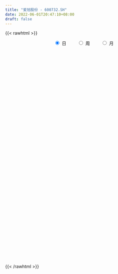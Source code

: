 ```yaml
---
title: "爱旭股份 - 600732.SH"
date: 2022-06-01T20:47:10+08:00
draft: false
---
```

{{< rawhtml >}}
    <div style="text-align: center">
        <label style="padding: 1rem;"><input style="margin-right: .5rem" type="radio" name="period" value="D" checked onclick="period_change(this)">日</label>
        <label style="padding: 1rem;"><input style="margin-right: .5rem" type="radio" name="period" value="W" onclick="period_change(this)">周</label>
        <label style="padding: 1rem;"><input style="margin-right: .5rem" type="radio" name="period" value="M" onclick="period_change(this)">月</label>
    </div>
    <div id="chart" style="height: 700px;"></div> 
    <script type="text/javascript">
        const D_v = [55308.44,77276.01,101247.02,71293.32,71132.25,283871.33,361631.7,218456.57,158458.83,116142.25,95560.25,113092.95,100338.87,96870.84,314115.96,673148.84,425189.22,207029.92,188473.71,191499.37,166559.55,127390.74,169279.22,255120.01,191951.61,257253.14,377133.46,560403.86,309781.45,215959.18,199174.63,227512.86,395588.39,500245.87,269963.42,309168.62,276931.85,211250.4,303409.85,283362.5,171226.51,202237.28,273673.52,219937.21,240085.28,170565.0,609111.61,264515.13,209164.85,314487.83,435367.82,327746.33,316507.33,247327.43,218591.36,331369.59,249539.2,179046.77,149980.4,198705.68,144434.29,136081.0,120917.51,148924.34,158461.54,169717.53,179990.26,212751.53,151241.55,180070.89,155955.37,997209.0,796289.88,573586.21,678695.3,359910.35,320673.57,684700.02,286946.41,330613.09,202895.0,197188.42,191517.39,319616.17,153726.1,121523.23,110352.23,203340.64,396913.74,204082.56,293431.01,207058.01,174163.31,121949.86,141448.55,373112.62,462878.72,335811.3,229758.77,263973.03,650458.26,504636.16,281181.23,449962.93,374363.44,257108.37,365285.07,456290.62,390585.01,554861.03,351398.97,399090.86,301492.01,248339.61,295310.77,276617.72,328435.02,294324.6,503720.99,342897.8,384040.92,419033.34,403167.01,293172.46,193170.36,360428.1,231782.18,331715.32,226394.76,218520.12,272350.0,469410.46,389189.12,213403.47,341118.89,334617.82,213575.0,242687.84,227178.31,155317.82,143150.3,154252.01,163909.27,357035.86,233684.31,140998.0,187562.95,144149.48,145762.0,132079.97,107050.0,128409.0,185249.34,353784.54,322858.35,306763.88,306756.15,197467.0,226410.62,218880.16,250864.82,161096.01,157287.77,114079.9,168316.97,128633.44,188471.42,142099.01,119911.74,141010.81,182836.81,184107.05,178753.54,233150.15,155252.77,218447.41,123257.15,106624.01,191928.02,99857.2,162995.02,88653.01,88238.71,245610.0,277728.43,261783.35,198601.86,237419.86,221922.5,182146.74,234728.36,171921.18,183655.92,253142.81,266986.9,306720.73,358208.27,212988.12,253643.14,243964.44,215564.35,131264.0,152154.0,130777.11,157480.0,122398.44,118646.26,152198.47,114427.01,180904.67,125806.0,107296.84,141594.91,201958.53,167042.48,149121.01,148016.46,102346.0,112459.0,145781.13,193717.28,151095.9,112029.22,154291.11,140324.75,169825.66,235832.86,226506.14,242497.98,229512.44,57117.01,34188.5,15333.02,42922.47,68263.74,1166241.1200000001,641110.98,665698.24,581974.17,817013.12,780418.54,517347.51,545463.35,589897.41,360172.53,351983.01,349503.41,337472.68,368545.2,616497.16]
const D_histogram = [0.0,-0.0076134473,0.0000862102,-0.0007868377,0.0018978874,0.0669241306,0.1294026581,0.1797388935,0.1845334707,0.1626514329,0.1304094323,0.122493282,0.096774709,0.0725127427,0.1223842905,0.2011499387,0.1932446301,0.1437531434,0.1055627441,0.0908951151,0.0762165964,0.0544688919,0.049727916,0.0557816179,0.0534786695,-0.003202831,0.0340935045,0.0823117674,0.0727572628,0.0675320693,0.0530150421,-0.001785467,0.0410191284,0.0654439608,0.0673465141,0.0823209033,0.0840942053,0.0422089795,0.0439820011,0.0269772598,-0.0073488559,-0.0353992529,-0.0432869582,-0.0450448756,-0.0689311835,-0.1793063602,-0.3287618866,-0.4507321873,-0.4829600693,-0.4204110477,-0.2816331211,-0.1840342493,-0.0435521408,0.0495347625,0.0951590677,0.0771554923,0.0576915399,0.0356483869,0.0060429863,-0.0401658029,-0.0719312052,-0.1106835775,-0.1387679809,-0.1449756875,-0.1674481359,-0.128355888,-0.0837034677,-0.0249524828,-0.007612814,-0.0228641684,0.0527132268,0.1626311641,0.220293615,0.3425103935,0.3301606622,0.3182396328,0.2809598275,0.1448602212,0.0602021771,-0.0159923627,-0.0879568617,-0.1271318414,-0.1351153131,-0.2038705229,-0.2326188669,-0.2457416408,-0.2427171847,-0.2010975309,-0.0936145726,-0.0383392148,0.024799199,0.0486563769,0.0548276028,0.0520178543,0.0034026092,0.0613588432,0.1216690477,0.1698049801,0.1939982202,0.2148759432,0.2990999208,0.3196520321,0.3125298098,0.3636659113,0.3916481503,0.3759550574,0.3309383629,0.318925555,0.2451769927,0.2502744874,0.235030441,0.2889867565,0.2315815165,0.1713143078,0.0871332304,0.0611007972,0.0414695545,0.1480386,0.2180172239,0.2557909671,0.2306110252,0.1380493495,0.1501050922,0.1029526365,0.0534737974,-0.0849741949,-0.177923017,-0.156665531,-0.1628622259,-0.1989723421,-0.2533996908,-0.3618259234,-0.3246431845,-0.2924931354,-0.1681515141,-0.0062008294,0.0336389209,0.0981613832,0.1420013788,0.1172875292,0.0748843885,0.0610985306,-0.0235118766,-0.2182241638,-0.3148883831,-0.3723927527,-0.3076772887,-0.290301595,-0.3111430549,-0.3101023965,-0.3342611689,-0.3249610935,-0.293798357,-0.3813608919,-0.51043716,-0.5695352749,-0.6378122296,-0.6729860476,-0.6706320104,-0.5935733593,-0.4959905072,-0.3844230621,-0.2907607226,-0.2029955389,-0.155611715,-0.1446018856,-0.0806951279,0.0036275727,0.0414347967,0.0614123751,0.070941978,0.0368856754,0.0454966895,-0.0064963714,0.0077355618,-0.0630084518,-0.1021131824,-0.1184661756,-0.0607193106,-0.0257872548,0.0237049775,0.0624439841,0.0999281115,0.149749208,0.2611475857,0.321743552,0.370838404,0.4182402043,0.4234902763,0.4106526736,0.3051666417,0.2453619638,0.170816586,0.1103339654,0.0730719134,0.0547035632,-0.0192692623,-0.1024741936,-0.2219700457,-0.2310832848,-0.2287186748,-0.2206771618,-0.1841071686,-0.1700822936,-0.1290543356,-0.1195448754,-0.1370365767,-0.1714991581,-0.2067431721,-0.1680442538,-0.175266075,-0.1773068944,-0.1915436767,-0.2307488924,-0.2140996358,-0.2381315267,-0.2271467805,-0.2306484781,-0.2055064936,-0.1766625071,-0.0866189733,-0.0118791587,0.0244887828,0.0080402762,0.0020892106,-0.0588781935,-0.1082407305,-0.058150464,0.0007274841,0.1252047305,0.2916457961,0.4832954313,0.6891698407,0.9011696782,1.1153286651,1.18560795,1.1695306547,1.0081592,0.8920697748,0.8275599396,0.7809203119,0.6797760646,0.6369287318,0.5293069521,0.4321080125,0.2976891267,0.2299106057,0.1316251803,0.1875495347,0.1580810225]
const D_fast = [0.0,-0.0095168091,-0.0017955991,-0.0028653564,0.0002938406,0.0820511164,0.1768803084,0.2721512672,0.323079212,0.3418600324,0.3422203899,0.3649275602,0.3634026644,0.3572688838,0.4377365042,0.5667896371,0.607195486,0.5936422852,0.5818425719,0.5898987216,0.5942743521,0.5861438705,0.5938348736,0.61383398,0.624900699,0.5674184907,0.6132382023,0.6820344071,0.6906692182,0.7023270421,0.7010637754,0.6458168995,0.6988762771,0.7396620997,0.7584012814,0.7939558965,0.8167527499,0.7854197689,0.7981882907,0.7879278643,0.7517645347,0.7148643244,0.6961548797,0.6831357434,0.6420166395,0.4868148728,0.2551688747,0.0205155272,-0.1324523722,-0.1750061124,-0.1066364661,-0.0550461566,0.0745479167,0.1800185107,0.2494325827,0.2507178804,0.245676813,0.2325457567,0.2044511028,0.1482008628,0.0984526592,0.0320293925,-0.0307470062,-0.0731986346,-0.1375331169,-0.1305298411,-0.1068032877,-0.0542904236,-0.0388539582,-0.0598213548,0.0289343471,0.1795100754,0.2922459301,0.500090307,0.5702807413,0.6379196201,0.6708797716,0.5709952206,0.5013877209,0.4211950903,0.3272413759,0.2562834358,0.2145211359,0.0947982954,0.0078952347,-0.0666629495,-0.1243177895,-0.1329725184,-0.0488932032,-0.0032026492,0.0661355644,0.1021568364,0.1220349631,0.1322296782,0.0844650854,0.1577610302,0.2484884966,0.339075674,0.4117684692,0.486365178,0.6453641358,0.7458292551,0.8168394852,0.9588920646,1.0847863411,1.1630820126,1.2007999089,1.2685184896,1.2560641755,1.3237302921,1.3672438559,1.4934468605,1.4939369996,1.4764983679,1.414100598,1.4033433642,1.3940795101,1.5376582056,1.6621411355,1.7638626204,1.7963354349,1.7382860965,1.7878681123,1.7664538158,1.730343426,1.570651885,1.4332223086,1.4153134118,1.3684011604,1.2825479588,1.1647706873,0.9658879739,0.9219099167,0.8809366819,0.9632404247,1.1236409021,1.1718903826,1.2609531907,1.340293531,1.3449015636,1.3212195201,1.3227082949,1.2322199185,0.9829515904,0.8075652753,0.6569627176,0.6447588593,0.5895591543,0.4909319307,0.4144469899,0.3067229253,0.2347827274,0.1924958746,0.0095931167,-0.2470924414,-0.448574375,-0.6763043871,-0.879724717,-1.0450286824,-1.1163633711,-1.1427781458,-1.1273164662,-1.1063443074,-1.0693280085,-1.0608471132,-1.0859877552,-1.0422547796,-0.9570251858,-0.9088592626,-0.8735285904,-0.846263493,-0.8710983768,-0.8511131903,-0.9047303441,-0.8885645204,-0.9750606469,-1.0396936732,-1.0856632103,-1.0430961729,-1.0146109307,-0.9591924541,-0.9048424515,-0.8423762962,-0.7551178977,-0.5784326236,-0.4374007693,-0.2955963163,-0.1436344649,-0.0325118239,0.0573137419,0.0281193704,0.0296551834,-0.0021860478,-0.0350851772,-0.0540792508,-0.0587717103,-0.1375618513,-0.246385331,-0.4213736945,-0.4882577549,-0.5430728135,-0.5902005909,-0.5996573898,-0.6281530883,-0.6193887142,-0.6397654729,-0.6915163183,-0.7688536892,-0.8557834962,-0.8590956414,-0.9101339814,-0.9565015244,-1.0186242258,-1.1155166646,-1.152392317,-1.2359570895,-1.2817590384,-1.3429228556,-1.3691574945,-1.3844791348,-1.3160903443,-1.2443203194,-1.2018301822,-1.2162686197,-1.2216973828,-1.2973843352,-1.3738070548,-1.3382544043,-1.2791945852,-1.1234161561,-0.8840636415,-0.5715901485,-0.193423279,0.2438689781,0.7368601313,1.1035414037,1.379846772,1.4705151174,1.5774431359,1.7198232856,1.8684137358,1.9372135046,2.0535983548,2.0783033132,2.0891313767,2.0291347726,2.018833903,1.9534547727,2.0562665108,2.0663182542]
const D_slow = [0.0,-0.0019033618,-0.0018818093,-0.0020785187,-0.0016040469,0.0151269858,0.0474776503,0.0924123737,0.1385457414,0.1792085996,0.2118109576,0.2424342782,0.2666279554,0.2847561411,0.3153522137,0.3656396984,0.4139508559,0.4498891418,0.4762798278,0.4990036065,0.5180577557,0.5316749786,0.5441069576,0.5580523621,0.5714220295,0.5706213217,0.5791446978,0.5997226397,0.6179119554,0.6347949727,0.6480487333,0.6476023665,0.6578571486,0.6742181388,0.6910547674,0.7116349932,0.7326585445,0.7432107894,0.7542062897,0.7609506046,0.7591133906,0.7502635774,0.7394418378,0.7281806189,0.7109478231,0.666121233,0.5839307614,0.4712477145,0.3505076972,0.2454049353,0.174996655,0.1289880927,0.1181000575,0.1304837481,0.154273515,0.1735623881,0.1879852731,0.1968973698,0.1984081164,0.1883666657,0.1703838644,0.14271297,0.1080209748,0.0717770529,0.0299150189,-0.0021739531,-0.02309982,-0.0293379407,-0.0312411442,-0.0369571863,-0.0237788796,0.0168789114,0.0719523151,0.1575799135,0.2401200791,0.3196799873,0.3899199441,0.4261349994,0.4411855437,0.437187453,0.4151982376,0.3834152773,0.349636449,0.2986688183,0.2405141016,0.1790786914,0.1183993952,0.0681250125,0.0447213693,0.0351365656,0.0413363654,0.0535004596,0.0672073603,0.0802118239,0.0810624762,0.096402187,0.1268194489,0.1692706939,0.217770249,0.2714892348,0.346264215,0.426177223,0.5043096754,0.5952261533,0.6931381908,0.7871269552,0.8698615459,0.9495929347,1.0108871828,1.0734558047,1.1322134149,1.204460104,1.2623554831,1.3051840601,1.3269673677,1.342242567,1.3526099556,1.3896196056,1.4441239116,1.5080716534,1.5657244097,1.600236747,1.6377630201,1.6635011792,1.6768696286,1.6556260799,1.6111453256,1.5719789428,1.5312633864,1.4815203008,1.4181703781,1.3277138973,1.2465531012,1.1734298173,1.1313919388,1.1298417315,1.1382514617,1.1627918075,1.1982921522,1.2276140345,1.2463351316,1.2616097643,1.2557317951,1.2011757542,1.1224536584,1.0293554702,0.952436148,0.8798607493,0.8020749856,0.7245493864,0.6409840942,0.5597438209,0.4862942316,0.3909540086,0.2633447186,0.1209608999,-0.0384921575,-0.2067386694,-0.374396672,-0.5227900118,-0.6467876386,-0.7428934041,-0.8155835848,-0.8663324695,-0.9052353983,-0.9413858697,-0.9615596516,-0.9606527585,-0.9502940593,-0.9349409655,-0.917205471,-0.9079840522,-0.8966098798,-0.8982339726,-0.8963000822,-0.9120521951,-0.9375804908,-0.9671970347,-0.9823768623,-0.988823676,-0.9828974316,-0.9672864356,-0.9423044077,-0.9048671057,-0.8395802093,-0.7591443213,-0.6664347203,-0.5618746692,-0.4560021002,-0.3533389318,-0.2770472713,-0.2157067804,-0.1730026339,-0.1454191425,-0.1271511642,-0.1134752734,-0.118292589,-0.1439111374,-0.1994036488,-0.25717447,-0.3143541387,-0.3695234292,-0.4155502213,-0.4580707947,-0.4903343786,-0.5202205974,-0.5544797416,-0.5973545311,-0.6490403242,-0.6910513876,-0.7348679064,-0.77919463,-0.8270805491,-0.8847677722,-0.9382926812,-0.9978255629,-1.054612258,-1.1122743775,-1.1636510009,-1.2078166277,-1.229471371,-1.2324411607,-1.226318965,-1.2243088959,-1.2237865933,-1.2385061417,-1.2655663243,-1.2801039403,-1.2799220693,-1.2486208866,-1.1757094376,-1.0548855798,-0.8825931196,-0.6573007001,-0.3784685338,-0.0820665463,0.2103161174,0.4623559174,0.6853733611,0.892263346,1.0874934239,1.2574374401,1.416669623,1.548996361,1.6570233642,1.7314456459,1.7889232973,1.8218295924,1.8687169761,1.9082372317]
const D_data = [['2021-05-21', 9.8791, 9.9387, 9.8791, 10.1176],['2021-05-24', 9.8989, 9.8194, 9.5809, 9.9486],['2021-05-25', 9.7995, 10.0083, 9.7598, 10.1375],['2021-05-26', 10.0083, 9.9188, 9.8393, 10.0878],['2021-05-27', 9.9287, 9.9685, 9.8989, 10.0381],['2021-05-28', 10.0083, 10.9624, 10.0083, 10.9624],['2021-05-31', 11.191, 11.3599, 10.6841, 11.4394],['2021-06-01', 11.2307, 11.6481, 11.0816, 11.7277],['2021-06-02', 11.5388, 11.3897, 11.2605, 11.9662],['2021-06-03', 11.3897, 11.1711, 11.0319, 11.4295],['2021-06-04', 11.16, 11.04, 10.96, 11.33],['2021-06-07', 11.2, 11.37, 11.18, 11.65],['2021-06-08', 11.45, 11.18, 11.11, 11.54],['2021-06-09', 11.2, 11.17, 11.01, 11.26],['2021-06-10', 11.24, 12.29, 11.21, 12.29],['2021-06-11', 12.89, 13.18, 12.65, 13.48],['2021-06-15', 12.85, 12.5, 11.87, 12.99],['2021-06-16', 12.21, 12.02, 11.83, 12.4],['2021-06-17', 11.86, 12.09, 11.59, 12.09],['2021-06-18', 12.1, 12.39, 11.93, 12.51],['2021-06-21', 12.4, 12.45, 12.08, 12.61],['2021-06-22', 12.75, 12.39, 12.24, 12.75],['2021-06-23', 12.5, 12.65, 12.33, 12.69],['2021-06-24', 12.64, 12.91, 12.63, 13.3],['2021-06-25', 13.05, 12.94, 12.63, 13.27],['2021-06-28', 12.83, 12.2, 12.1, 12.9],['2021-06-29', 12.4, 13.42, 12.23, 13.42],['2021-06-30', 13.43, 13.92, 13.07, 14.4],['2021-07-01', 13.79, 13.45, 13.3, 14.08],['2021-07-02', 13.61, 13.61, 13.4, 13.82],['2021-07-05', 13.08, 13.58, 13.08, 13.72],['2021-07-06', 13.5, 13.0, 12.85, 13.5],['2021-07-07', 12.91, 14.3, 12.8, 14.3],['2021-07-08', 14.6, 14.39, 14.29, 14.9],['2021-07-09', 14.32, 14.33, 14.03, 14.63],['2021-07-12', 14.45, 14.7, 14.23, 14.87],['2021-07-13', 14.55, 14.75, 14.34, 15.1],['2021-07-14', 14.58, 14.25, 14.17, 14.69],['2021-07-15', 14.24, 14.83, 14.21, 15.03],['2021-07-16', 14.85, 14.69, 14.6, 15.28],['2021-07-19', 14.6, 14.45, 14.41, 15.06],['2021-07-20', 14.1, 14.45, 13.92, 14.45],['2021-07-21', 14.48, 14.68, 14.24, 14.96],['2021-07-22', 14.67, 14.8, 14.44, 14.9],['2021-07-23', 14.8, 14.51, 14.44, 15.18],['2021-07-26', 13.06, 13.06, 13.06, 13.4],['2021-07-27', 12.46, 11.75, 11.75, 12.95],['2021-07-28', 11.67, 11.12, 11.01, 11.75],['2021-07-29', 11.36, 11.51, 11.26, 11.71],['2021-07-30', 11.52, 12.46, 11.32, 12.51],['2021-08-02', 12.7, 13.71, 12.54, 13.71],['2021-08-03', 13.4, 13.67, 13.4, 14.14],['2021-08-04', 13.55, 14.78, 13.54, 14.98],['2021-08-05', 14.85, 14.84, 14.67, 15.16],['2021-08-06', 14.8, 14.7, 14.49, 15.0],['2021-08-09', 14.62, 14.07, 13.95, 14.69],['2021-08-10', 14.22, 14.03, 13.8, 14.65],['2021-08-11', 13.93, 13.95, 13.82, 14.23],['2021-08-12', 13.88, 13.76, 13.56, 14.02],['2021-08-13', 13.76, 13.36, 13.13, 13.84],['2021-08-16', 13.36, 13.31, 13.16, 13.63],['2021-08-17', 13.3, 12.98, 12.93, 13.48],['2021-08-18', 12.99, 12.85, 12.66, 13.15],['2021-08-19', 12.7, 12.93, 12.59, 13.07],['2021-08-20', 12.82, 12.53, 12.4, 13.14],['2021-08-23', 12.57, 13.23, 12.54, 13.48],['2021-08-24', 13.39, 13.44, 13.05, 13.7],['2021-08-25', 13.45, 13.85, 13.23, 14.09],['2021-08-26', 13.95, 13.52, 13.51, 13.98],['2021-08-27', 13.4, 13.1, 13.01, 13.74],['2021-08-30', 13.61, 14.41, 13.61, 14.41],['2021-08-31', 15.44, 15.43, 15.0, 15.85],['2021-09-01', 15.98, 15.39, 14.99, 16.88],['2021-09-02', 15.57, 16.93, 15.5, 16.93],['2021-09-03', 17.28, 15.84, 15.59, 17.76],['2021-09-06', 16.41, 16.08, 15.25, 16.93],['2021-09-07', 15.97, 15.92, 15.56, 16.47],['2021-09-08', 15.89, 14.44, 14.33, 16.2],['2021-09-09', 14.3, 14.63, 14.01, 14.65],['2021-09-10', 14.7, 14.38, 13.54, 14.7],['2021-09-13', 14.27, 14.05, 13.8, 14.4],['2021-09-14', 14.2, 14.13, 14.05, 14.58],['2021-09-15', 14.02, 14.34, 14.02, 14.66],['2021-09-16', 14.26, 13.28, 13.25, 14.36],['2021-09-17', 13.29, 13.38, 12.87, 13.52],['2021-09-22', 13.0, 13.3, 12.98, 13.58],['2021-09-23', 13.3, 13.3, 13.25, 13.53],['2021-09-24', 13.3, 13.74, 13.12, 14.07],['2021-09-27', 14.1, 14.86, 14.03, 15.0],['2021-09-28', 14.65, 14.6, 14.38, 15.23],['2021-09-29', 14.35, 15.02, 14.23, 15.36],['2021-09-30', 15.3, 14.8, 14.67, 15.3],['2021-10-08', 14.88, 14.71, 14.45, 15.01],['2021-10-11', 14.52, 14.66, 14.1, 14.87],['2021-10-12', 14.64, 13.98, 13.78, 14.79],['2021-10-13', 14.12, 15.38, 13.86, 15.38],['2021-10-14', 15.27, 15.82, 15.01, 16.13],['2021-10-15', 16.02, 16.1, 15.48, 16.58],['2021-10-18', 16.1, 16.17, 15.95, 16.5],['2021-10-19', 16.1, 16.45, 15.95, 17.07],['2021-10-20', 16.68, 17.78, 16.5, 18.1],['2021-10-21', 17.86, 17.57, 17.41, 18.33],['2021-10-22', 17.59, 17.58, 17.07, 17.86],['2021-10-25', 17.55, 18.78, 17.43, 19.34],['2021-10-26', 19.03, 19.1, 18.51, 19.5],['2021-10-27', 19.15, 19.0, 18.75, 19.5],['2021-10-28', 19.09, 18.87, 18.11, 19.25],['2021-10-29', 18.9, 19.52, 18.48, 19.66],['2021-11-01', 19.2, 18.88, 18.7, 19.55],['2021-11-02', 18.97, 20.03, 18.94, 20.77],['2021-11-03', 19.7, 20.1, 19.45, 20.49],['2021-11-04', 20.2, 21.45, 19.88, 22.11],['2021-11-05', 21.41, 20.43, 20.4, 21.45],['2021-11-08', 20.0, 20.42, 19.97, 20.83],['2021-11-09', 20.71, 20.02, 19.75, 21.03],['2021-11-10', 20.02, 20.7, 19.59, 20.94],['2021-11-11', 20.99, 20.89, 20.7, 22.13],['2021-11-12', 21.21, 22.98, 21.2, 22.98],['2021-11-15', 23.47, 23.35, 21.88, 23.95],['2021-11-16', 22.6, 23.64, 22.55, 24.28],['2021-11-17', 23.93, 23.3, 22.88, 24.19],['2021-11-18', 23.08, 22.51, 21.88, 23.23],['2021-11-19', 22.51, 23.95, 22.47, 24.44],['2021-11-22', 23.66, 23.45, 23.17, 24.29],['2021-11-23', 23.1, 23.46, 23.05, 23.95],['2021-11-24', 23.15, 22.06, 21.6, 23.5],['2021-11-25', 22.07, 22.13, 21.63, 22.44],['2021-11-26', 21.68, 23.46, 21.68, 24.1],['2021-11-29', 22.85, 23.25, 22.8, 24.1],['2021-11-30', 23.25, 22.83, 22.67, 23.56],['2021-12-01', 23.37, 22.38, 22.13, 23.86],['2021-12-02', 21.91, 21.21, 20.14, 22.29],['2021-12-03', 21.06, 22.75, 21.06, 23.1],['2021-12-06', 22.75, 22.8, 22.42, 23.35],['2021-12-07', 22.95, 24.36, 22.71, 24.67],['2021-12-08', 24.5, 25.7, 24.24, 26.09],['2021-12-09', 25.7, 24.89, 24.78, 25.7],['2021-12-10', 24.92, 25.7, 24.84, 26.08],['2021-12-13', 25.77, 26.0, 25.0, 26.42],['2021-12-14', 25.6, 25.47, 25.23, 26.06],['2021-12-15', 25.26, 25.32, 25.0, 25.96],['2021-12-16', 25.32, 25.76, 25.05, 26.15],['2021-12-17', 25.67, 24.8, 24.7, 25.99],['2021-12-20', 24.4, 22.74, 22.41, 24.59],['2021-12-21', 22.6, 23.13, 22.0, 23.41],['2021-12-22', 23.08, 23.08, 22.8, 23.64],['2021-12-23', 22.83, 24.5, 22.49, 24.91],['2021-12-24', 24.25, 24.02, 23.68, 24.76],['2021-12-27', 23.88, 23.41, 22.68, 24.65],['2021-12-28', 23.65, 23.49, 22.38, 23.73],['2021-12-29', 23.61, 22.95, 22.52, 23.86],['2021-12-30', 22.82, 23.15, 22.66, 23.65],['2021-12-31', 23.7, 23.36, 23.3, 24.5],['2022-01-04', 22.98, 21.51, 21.02, 23.2],['2022-01-05', 21.53, 20.09, 19.91, 21.54],['2022-01-06', 19.91, 20.05, 19.11, 20.35],['2022-01-07', 20.05, 19.11, 18.84, 20.19],['2022-01-10', 18.88, 18.7, 18.52, 19.36],['2022-01-11', 18.77, 18.5, 17.97, 18.87],['2022-01-12', 18.71, 19.08, 18.71, 19.29],['2022-01-13', 19.19, 19.29, 18.55, 20.16],['2022-01-14', 19.12, 19.58, 18.98, 19.8],['2022-01-17', 19.2, 19.53, 19.1, 20.15],['2022-01-18', 19.38, 19.63, 19.11, 19.8],['2022-01-19', 19.73, 19.22, 18.83, 19.73],['2022-01-20', 19.22, 18.67, 18.53, 19.24],['2022-01-21', 18.67, 19.31, 18.23, 19.58],['2022-01-24', 19.11, 19.8, 19.05, 20.0],['2022-01-25', 19.28, 19.43, 19.28, 20.2],['2022-01-26', 19.53, 19.27, 19.0, 19.97],['2022-01-27', 19.1, 19.14, 19.08, 20.2],['2022-01-28', 19.25, 18.44, 18.27, 19.6],['2022-02-07', 18.44, 18.81, 18.44, 19.6],['2022-02-08', 18.81, 17.82, 17.03, 18.9],['2022-02-09', 17.86, 18.42, 17.7, 18.54],['2022-02-10', 18.43, 17.05, 17.0, 18.5],['2022-02-11', 16.77, 16.95, 16.57, 17.17],['2022-02-14', 16.71, 16.86, 16.45, 17.25],['2022-02-15', 16.89, 17.69, 16.73, 17.88],['2022-02-16', 17.81, 17.48, 17.43, 17.85],['2022-02-17', 17.48, 17.75, 17.36, 18.07],['2022-02-18', 17.55, 17.75, 17.5, 17.88],['2022-02-21', 17.77, 17.87, 17.62, 18.02],['2022-02-22', 17.7, 18.23, 17.54, 19.07],['2022-02-23', 18.28, 19.48, 18.28, 19.84],['2022-02-24', 19.22, 19.43, 19.01, 20.0],['2022-02-25', 19.85, 19.76, 19.31, 20.08],['2022-02-28', 19.51, 20.23, 19.31, 20.44],['2022-03-01', 20.47, 20.11, 19.87, 21.18],['2022-03-02', 20.0, 20.14, 19.41, 20.4],['2022-03-03', 20.25, 18.9, 18.79, 20.31],['2022-03-04', 18.78, 19.21, 18.54, 19.3],['2022-03-07', 18.81, 18.8, 18.62, 19.43],['2022-03-08', 18.8, 18.7, 18.6, 19.75],['2022-03-09', 19.05, 18.78, 17.78, 19.4],['2022-03-10', 19.32, 18.9, 18.83, 19.6],['2022-03-11', 18.39, 17.95, 17.22, 18.8],['2022-03-14', 17.74, 17.34, 16.81, 17.94],['2022-03-15', 16.98, 16.18, 16.1, 17.24],['2022-03-16', 16.52, 17.0, 15.83, 17.16],['2022-03-17', 17.41, 16.9, 16.86, 17.49],['2022-03-18', 16.7, 16.77, 16.41, 16.9],['2022-03-21', 16.81, 17.03, 16.77, 17.38],['2022-03-22', 17.03, 16.68, 16.56, 17.07],['2022-03-23', 16.8, 16.98, 16.52, 17.38],['2022-03-24', 16.83, 16.55, 16.25, 16.94],['2022-03-25', 16.68, 16.01, 16.0, 16.68],['2022-03-28', 15.88, 15.45, 15.26, 15.88],['2022-03-29', 15.71, 15.01, 14.93, 15.8],['2022-03-30', 15.12, 15.7, 14.92, 15.83],['2022-03-31', 15.68, 14.97, 14.95, 15.68],['2022-04-01', 15.0, 14.76, 14.69, 15.09],['2022-04-06', 14.51, 14.3, 14.15, 14.6],['2022-04-07', 14.16, 13.55, 13.52, 14.31],['2022-04-08', 13.88, 13.88, 13.4, 14.08],['2022-04-11', 13.74, 13.03, 12.95, 13.76],['2022-04-12', 13.07, 13.1, 12.63, 13.27],['2022-04-13', 13.03, 12.6, 12.5, 13.05],['2022-04-14', 12.8, 12.68, 12.51, 12.96],['2022-04-15', 12.6, 12.55, 12.22, 12.72],['2022-04-18', 12.55, 13.36, 12.3, 13.41],['2022-04-19', 13.42, 13.4, 13.25, 13.88],['2022-04-20', 13.2, 13.05, 13.01, 13.45],['2022-04-21', 12.91, 12.28, 12.13, 13.1],['2022-04-22', 11.94, 12.18, 11.92, 12.5],['2022-04-25', 11.95, 11.11, 11.07, 12.0],['2022-04-26', 11.07, 10.71, 10.63, 11.49],['2022-04-27', 10.6, 11.71, 10.49, 11.78],['2022-04-28', 11.5, 11.91, 11.32, 12.3],['2022-04-29', 12.02, 13.1, 12.02, 13.1],['2022-05-05', 14.01, 14.41, 14.01, 14.41],['2022-05-06', 15.85, 15.85, 15.85, 15.85],['2022-05-09', 17.44, 17.44, 17.44, 17.44],['2022-05-10', 19.18, 19.18, 19.18, 19.18],['2022-05-11', 21.1, 21.1, 21.1, 21.1],['2022-05-12', 21.0, 20.96, 19.61, 21.76],['2022-05-13', 21.17, 20.98, 20.0, 21.42],['2022-05-16', 21.15, 19.6, 19.46, 21.47],['2022-05-17', 19.99, 20.26, 19.52, 20.59],['2022-05-18', 20.56, 21.22, 20.08, 21.96],['2022-05-19', 21.22, 21.93, 20.8, 22.5],['2022-05-20', 21.79, 21.6, 20.99, 21.9],['2022-05-23', 22.0, 22.66, 21.45, 22.88],['2022-05-24', 22.2, 22.12, 21.8, 23.56],['2022-05-25', 22.12, 22.31, 21.34, 22.42],['2022-05-26', 22.18, 21.75, 21.55, 22.6],['2022-05-27', 22.0, 22.5, 21.9, 22.66],['2022-05-30', 22.46, 22.07, 21.51, 22.46],['2022-05-31', 22.35, 24.28, 21.88, 24.28],['2022-06-01', 25.4, 23.69, 23.39, 25.49]]
const W_v = [334390.47,171481.41,183908.49,167943.28,334684.36,345079.67,265636.85,240537.44,218023.66,241805.34,122594.57,136083.99,615386.61,404226.39,498703.79,374312.96,429279.18,328719.34,171854.8,190245.04,159257.99,173027.98,190731.28,136429.01,153619.13,227124.15,208643.36,206846.62,204298.17,58471.32,51993.0,158546.84,122269.71,177987.46,149737.08,181842.19,108213.28,140645.25,307094.88,152130.04,89625.33,87112.9,82929.9,125506.44,128098.84,149394.97,82868.89,75676.63,58157.47,61739.31,101091.75,64581.46,79667.73,73916.82,54375.45,71957.48,111108.29,105142.16,84341.83,61298.3,66957.24,35268.76,101265.13,92997.0,134505.09,79716.5,157400.13,188165.15,133266.61,91320.24,117331.87,95389.26,63490.64,93236.03,78570.64,298080.06,469308.65,268003.15,199681.18,194137.01,295094.03,376037.2000000001,304623.46,249774.38,303294.32,289223.26,327220.5,351292.71,516216.42,803298.8300000001,184727.3,334736.47,396274.9,271974.06,159556.14,150140.18,106724.69,187029.32,87941.1,96796.9,94901.61,299824.83,308736.13,453522.4300000001,229240.24,123948.4,186410.57,100606.6,250346.56,250026.51,267398.97,208460.22,50635.25,130118.22,129500.85,119911.76,194306.28,126014.38,166775.22,103087.47,130932.02,107641.65,118333.41,273612.8,295403.8100000001,180928.68,193623.11,377569.55,254825.8,373206.56,434107.33,956481.5,1371412.0999999999,1578419.9299999999,1651743.75,1558660.5299999998,792537.2799999999,511650.73,409484.04,1012827.4600000001,508876.87,761583.26,540360.4,512671.25,440933.05,320797.65,464955.0499999999,896234.1100000001,600937.7,825742.76,1362024.3300000001,969452.28,1145943.6800000002,800044.87,1222221.6400000001,810684.75,550107.0800000001,414136.93,520265.74,485243.78,711032.46,867036.3200000001,510090.9400000001,324236.17,243072.48,640789.5700000001,477131.35,570925.36,1236359.9299999999,652317.71,605253.21,978432.1899999999,587743.75,737871.17,601301.17,970055.63,761376.0699999999,1685182.5799999998,889400.52,936817.26,875408.27,1040563.3300000001,448236.0699999999,1124232.1899999999,961947.9199999999,619585.3,657365.8899999999,815415.5099999998,564679.0699999999,524493.65,368272.35,487010.13,514260.68,631831.97,134590.63,332157.88,628625.45,604819.9299999999,950249.6,1297567.46,1012192.22,910301.13,1720531.0899999999,1592485.1699999999,1384123.22,1107159.8,1567844.4200000002,1545540.27,1108641.6400000001,708818.6800000001,893771.7600000001,3201735.7599999998,1982843.4399999999,1064943.0800000001,435216.1,1101485.3200000001,174163.31,1435201.05,1930007.45,1903010.4300000002,1997427.8800000001,1443027.7200000002,2052860.0600000001,1410268.4199999999,1575864.46,1345403.02,843807.71,1063430.5999999999,698550.3099999999,1290162.9199999999,1054718.6100000001,756789.5000000001,769965.4199999999,908861.02,650057.26,1071962.3500000001,1048138.6399999999,1368714.6299999999,1057424.0499999998,681455.8100000001,680632.99,510595.92,657723.6,751458.26,1104175.0800000001,91305.51,1933871.3300000001,3362451.5800000001,2197019.71,1322515.04]
const W_histogram = [0.0,-0.0044353276,-0.0145861362,-0.0239440159,0.0121381742,0.041794816,0.060707017,0.073650423,0.0769392024,0.0763624469,0.0662437674,0.0638425961,0.0707006821,0.105675598,0.1555611224,0.1782099271,0.1929726226,0.1400585213,0.0985537571,0.0522007274,0.0387325888,0.0141446317,-0.0212298135,-0.0335484006,-0.0592394391,-0.1032472659,-0.1473163792,-0.2179490203,-0.2826394856,-0.2843933845,-0.2687873088,-0.2069912831,-0.1596063823,-0.1081474205,-0.1003521438,-0.0883933405,-0.0799556523,-0.054954586,-0.0264689408,-0.030213134,-0.0431144237,-0.0520972117,-0.0580343262,-0.0743059177,-0.0757322184,-0.0523858875,-0.050137918,-0.0649210932,-0.0564751646,-0.0578876465,-0.0557579932,-0.0539326973,-0.030700558,-0.0167629069,-0.0087114946,-0.0231503084,-0.0394525277,-0.0686651354,-0.0732026472,-0.0637777277,-0.0434038094,-0.0349032169,-0.0595781798,-0.0788819186,-0.0511311742,-0.0136180436,0.015391548,0.0584412869,0.0863435732,0.0846936189,0.1062787395,0.1182194365,0.1232197984,0.1207935615,0.1389318721,0.1889861656,0.2058868647,0.1689349337,0.1441855923,0.1470774166,0.1839296538,0.1870797427,0.1691462474,0.1613801334,0.1505171995,0.1347678949,0.1608722977,0.1753219906,0.1978001503,0.2249512002,0.1928384767,0.1736639105,0.1860420379,0.1359350413,0.1149487666,0.0534280967,0.0184441529,-0.0158756626,-0.0504774914,-0.0700084008,-0.1207741314,-0.1291940841,-0.0602270466,-0.0160052911,-0.0238260375,-0.0136921054,0.007827236,0.0239198318,0.0737737849,0.0931610907,0.0693962663,0.0348926588,-0.0185631426,-0.0747161673,-0.1389546637,-0.1551053301,-0.1557740047,-0.1501586879,-0.188120114,-0.183743925,-0.1513783668,-0.1142318466,-0.0941742692,-0.0380884506,-0.0161936727,0.0313678347,0.0562992981,0.1245980888,0.1331237622,0.1116796999,0.1376509229,0.239235626,0.3335032311,0.3033194172,0.1338644194,0.0011283388,-0.1079808386,-0.2020206364,-0.271078063,-0.2771110999,-0.3023122779,-0.2550651355,-0.1820646735,-0.152781096,-0.1596923548,-0.1429020265,-0.093418226,-0.0112351762,0.0776517338,0.2128354206,0.323165668,0.4462807422,0.5337853319,0.6255153937,0.7884985564,0.7803015286,0.653316302,0.5033443841,0.3564645907,0.252654666,0.0703526331,-0.0033361477,-0.0659725698,-0.057352903,0.0076563364,-0.0165609459,-0.1156904448,-0.1516586687,-0.0855508165,-0.0665668591,-0.038000076,0.1010866869,0.0894427654,0.0065642666,0.003242081,0.1038641789,0.0205713035,0.1491579659,0.1028272988,0.1659788253,0.0657232619,-0.1458038572,-0.2634222587,-0.4486145798,-0.5791743993,-0.6761980633,-0.7874389693,-0.7807278792,-0.7221248879,-0.6711095228,-0.6539084964,-0.6141785999,-0.4969507428,-0.4382759359,-0.4037892393,-0.3688666115,-0.3790522975,-0.2943362474,-0.2142856228,-0.0092496324,0.0764117653,0.1681024806,0.2660406566,0.3653450617,0.4364930374,0.4508070198,0.3083816819,0.3482562598,0.2710416188,0.1564146929,0.1133356331,0.2555856807,0.2379227204,0.1497691578,0.1085052751,0.1432191156,0.1500178255,0.2330716942,0.3647793702,0.5486026955,0.6884722074,0.8965519309,1.0336012786,1.0234162339,0.9051089828,0.9567444121,0.8643111868,0.692112202,0.4850251957,0.0367160128,-0.2381497589,-0.4365779225,-0.6139900908,-0.8070971454,-0.8519364719,-0.7223327985,-0.6519125478,-0.6661035666,-0.7259597754,-0.7828422512,-0.8643653748,-0.9314766031,-1.0126315784,-1.0347616747,-0.9340528067,-0.6427149608,-0.0938160588,0.300139098,0.5935116049,0.8256161733]
const W_fast = [0.0,-0.0055441595,-0.0193415021,-0.0346853858,0.0044313478,0.0445366936,0.0786256489,0.1099816606,0.1325052406,0.1510190968,0.1574613592,0.171020837,0.1955540935,0.2569479088,0.3457237139,0.4129250003,0.4759308515,0.4580313804,0.4411650555,0.4078622077,0.4040772163,0.3830254172,0.3423435185,0.3216378313,0.281136933,0.2113172898,0.1304190817,0.0052991855,-0.1300511512,-0.2029033962,-0.2544941477,-0.2444459428,-0.2369626376,-0.2125405309,-0.2298332902,-0.2399728219,-0.2515240468,-0.2402616271,-0.218393217,-0.2296906938,-0.2533705894,-0.2753776803,-0.2958233763,-0.3306714472,-0.3510308025,-0.3407809435,-0.3510674535,-0.3820809021,-0.3877537646,-0.4036381581,-0.4154480031,-0.4271058816,-0.4115488818,-0.4018019573,-0.3959284187,-0.4161548096,-0.4423201608,-0.4886990524,-0.511537226,-0.5180567385,-0.5085337725,-0.5087589842,-0.548328492,-0.5873527105,-0.5723847597,-0.5382761399,-0.5054186613,-0.4477586008,-0.3982704211,-0.3787469707,-0.3305921652,-0.2890966091,-0.2532912976,-0.2255191441,-0.1726478655,-0.0753470305,-0.0069746153,-0.0016928129,0.0096042438,0.0492654222,0.1321000729,0.1820200975,0.2063731641,0.2389520833,0.2657184493,0.2836611184,0.3499835957,0.4082637862,0.4801919835,0.5635808334,0.5796777291,0.6039191405,0.6628077774,0.6466845411,0.6544354581,0.6062718123,0.5758989068,0.5376101756,0.4903889739,0.4533559644,0.3723967009,0.3316782272,0.3855885031,0.4258089357,0.41203168,0.4187425858,0.4422187361,0.4642912899,0.5325886892,0.5752662677,0.5688505098,0.543070067,0.48497348,0.4101414134,0.3111642512,0.2562372522,0.2166250764,0.1847007213,0.0997092667,0.0581494745,0.052670441,0.0612589994,0.0577730096,0.1043367155,0.1221830752,0.1775865414,0.2165928292,0.3160411421,0.357847756,0.3643236187,0.4247075725,0.5861011821,0.763744595,0.8093906354,0.6734017424,0.5409477465,0.4048433595,0.2602984026,0.1234714603,0.0481606484,-0.0526185991,-0.0691377406,-0.041653447,-0.0505651435,-0.097399491,-0.1163346693,-0.0902054253,-0.0108311695,0.0974686739,0.2858612159,0.4769828802,0.71166814,0.9326190627,1.1807279729,1.5408357747,1.7277141291,1.7640579779,1.739922156,1.6821585103,1.6415122522,1.4767983775,1.4022755598,1.3231459953,1.3174274363,1.3843507598,1.355993241,1.2279411309,1.1540582398,1.1987783879,1.2011206305,1.2201873947,1.3845458293,1.3952625991,1.3140251669,1.3115135017,1.4381016442,1.3599515947,1.5258277486,1.5052039062,1.609850139,1.5260253911,1.2780473077,1.0945733415,0.7972273754,0.5218739562,0.2558007763,-0.052299872,-0.2407707518,-0.3626989823,-0.4794609979,-0.6257370957,-0.7395518492,-0.7465616778,-0.7974558548,-0.8639164681,-0.9212104931,-1.0261592536,-1.0150272653,-0.9885480463,-0.785824464,-0.681060125,-0.5473437896,-0.3828954494,-0.192254779,-0.0119835439,0.1150321934,0.0497022761,0.1766409188,0.1671866826,0.09166343,0.0769182784,0.2830647462,0.324882466,0.2741711928,0.2600336289,0.3305522484,0.3748554146,0.5161772068,0.7390797254,1.0600537246,1.3720412883,1.8042589945,2.1997086618,2.4453776757,2.5533476703,2.8441692026,2.967813774,2.9686428397,2.8828121323,2.4436819526,2.1092787411,1.8017060969,1.4707964059,1.075915065,0.8180916206,0.7671120944,0.6745542081,0.4938372976,0.252491145,-0.0001018936,-0.2977163609,-0.59769674,-0.9320096099,-1.2128301248,-1.3456344585,-1.2149753529,-0.6895304655,-0.2205405342,0.2212098738,0.6597184856]
const W_slow = [0.0,-0.0011088319,-0.0047553659,-0.0107413699,-0.0077068264,0.0027418776,0.0179186319,0.0363312376,0.0555660382,0.0746566499,0.0912175918,0.1071782408,0.1248534114,0.1512723108,0.1901625914,0.2347150732,0.2829582289,0.3179728592,0.3426112984,0.3556614803,0.3653446275,0.3688807854,0.363573332,0.3551862319,0.3403763721,0.3145645556,0.2777354609,0.2232482058,0.1525883344,0.0814899883,0.0142931611,-0.0374546597,-0.0773562553,-0.1043931104,-0.1294811464,-0.1515794815,-0.1715683945,-0.1853070411,-0.1919242762,-0.1994775598,-0.2102561657,-0.2232804686,-0.2377890501,-0.2563655296,-0.2752985842,-0.288395056,-0.3009295355,-0.3171598088,-0.3312786,-0.3457505116,-0.3596900099,-0.3731731842,-0.3808483237,-0.3850390505,-0.3872169241,-0.3930045012,-0.4028676331,-0.420033917,-0.4383345788,-0.4542790107,-0.4651299631,-0.4738557673,-0.4887503123,-0.5084707919,-0.5212535855,-0.5246580964,-0.5208102094,-0.5061998876,-0.4846139943,-0.4634405896,-0.4368709047,-0.4073160456,-0.376511096,-0.3463127056,-0.3115797376,-0.2643331962,-0.21286148,-0.1706277466,-0.1345813485,-0.0978119944,-0.0518295809,-0.0050596453,0.0372269166,0.0775719499,0.1152012498,0.1488932235,0.189111298,0.2329417956,0.2823918332,0.3386296332,0.3868392524,0.43025523,0.4767657395,0.5107494998,0.5394866915,0.5528437156,0.5574547539,0.5534858382,0.5408664653,0.5233643652,0.4931708323,0.4608723113,0.4458155497,0.4418142269,0.4358577175,0.4324346911,0.4343915001,0.4403714581,0.4588149043,0.482105177,0.4994542436,0.5081774082,0.5035366226,0.4848575808,0.4501189148,0.4113425823,0.3723990811,0.3348594092,0.2878293807,0.2418933994,0.2040488077,0.1754908461,0.1519472788,0.1424251661,0.138376748,0.1462187066,0.1602935312,0.1914430533,0.2247239939,0.2526439189,0.2870566496,0.3468655561,0.4302413639,0.5060712182,0.539537323,0.5398194077,0.5128241981,0.462319039,0.3945495232,0.3252717483,0.2496936788,0.1859273949,0.1404112265,0.1022159525,0.0622928638,0.0265673572,0.0032128007,0.0004040066,0.0198169401,0.0730257953,0.1538172122,0.2653873978,0.3988337308,0.5552125792,0.7523372183,0.9474126005,1.110741676,1.236577772,1.3256939196,1.3888575862,1.4064457444,1.4056117075,1.3891185651,1.3747803393,1.3766944234,1.3725541869,1.3436315757,1.3057169085,1.2843292044,1.2676874896,1.2581874706,1.2834591424,1.3058198337,1.3074609004,1.3082714206,1.3342374653,1.3393802912,1.3766697827,1.4023766074,1.4438713137,1.4603021292,1.4238511649,1.3579956002,1.2458419553,1.1010483554,0.9319988396,0.7351390973,0.5399571275,0.3594259055,0.1916485248,0.0281714007,-0.1253732493,-0.249610935,-0.3591799189,-0.4601272288,-0.5523438816,-0.647106956,-0.7206910179,-0.7742624236,-0.7765748317,-0.7574718903,-0.7154462702,-0.648936106,-0.5575998406,-0.4484765813,-0.3357748263,-0.2586794058,-0.1716153409,-0.1038549362,-0.064751263,-0.0364173547,0.0274790655,0.0869597456,0.124402035,0.1515283538,0.1873331327,0.2248375891,0.2831055126,0.3743003552,0.5114510291,0.6835690809,0.9077070636,1.1661073833,1.4219614418,1.6482386875,1.8874247905,2.1035025872,2.2765306377,2.3977869366,2.4069659398,2.3474285001,2.2382840195,2.0847864967,1.8830122104,1.6700280924,1.4894448928,1.3264667559,1.1599408642,0.9784509204,0.7827403576,0.5666490139,0.3337798631,0.0806219685,-0.1780684502,-0.4115816518,-0.572260392,-0.5957144067,-0.5206796322,-0.372301731,-0.1658976877]
const W_data = [['2017-07-21', 6.49, 6.3309, 5.9135, 6.4999],['2017-07-28', 6.3608, 6.2614, 6.2316, 6.4502],['2017-08-04', 6.2514, 6.1421, 6.0129, 6.2813],['2017-08-11', 6.1322, 6.0825, 6.0527, 6.2713],['2017-08-18', 6.0725, 6.7186, 6.0725, 6.8974],['2017-08-25', 6.7484, 6.8378, 6.5794, 7.0267],['2017-09-01', 6.8577, 6.8776, 6.7583, 7.1062],['2017-09-08', 6.8676, 6.9471, 6.6987, 7.0267],['2017-09-15', 6.9273, 6.9372, 6.7782, 7.0962],['2017-09-22', 6.9273, 6.967, 6.8974, 7.2155],['2017-09-29', 6.9571, 6.8875, 6.7881, 6.977],['2017-10-13', 6.8974, 7.0167, 6.8776, 7.0962],['2017-10-20', 7.0068, 7.2155, 6.9074, 7.7721],['2017-10-27', 7.2354, 7.7721, 7.2254, 7.9013],['2017-11-03', 7.7025, 8.3187, 7.4739, 8.5274],['2017-11-10', 8.2889, 8.3386, 7.9808, 8.6268],['2017-11-17', 8.3783, 8.5274, 8.3485, 9.084],['2017-11-24', 8.4181, 7.7522, 7.4739, 8.4678],['2017-12-01', 7.7621, 7.782, 7.6826, 8.11],['2017-12-08', 7.7721, 7.5932, 7.2751, 8.0901],['2017-12-15', 7.5136, 7.9311, 7.5136, 8.1795],['2017-12-22', 7.9013, 7.7621, 7.4341, 8.0205],['2017-12-29', 7.6727, 7.5136, 7.2851, 7.7224],['2018-01-05', 7.4938, 7.7025, 7.4838, 7.7919],['2018-01-12', 7.7124, 7.4441, 7.3348, 7.7323],['2018-01-19', 7.3745, 7.0068, 6.6788, 7.4242],['2018-01-26', 6.9571, 6.7086, 6.5993, 7.0068],['2018-02-02', 6.7086, 5.9533, 5.7943, 6.808],['2018-02-09', 5.8638, 5.4862, 5.2277, 6.0129],['2018-02-14', 5.4961, 5.8837, 5.4961, 5.8936],['2018-02-23', 5.9135, 5.9235, 5.8439, 6.0626],['2018-03-02', 5.9533, 6.5198, 5.9235, 6.5894],['2018-03-09', 6.4601, 6.48, 6.3806, 6.6689],['2018-03-16', 6.4999, 6.6788, 6.2614, 6.7086],['2018-03-23', 6.4999, 6.1918, 6.1918, 6.6291],['2018-03-30', 5.9732, 6.2017, 5.8837, 6.4403],['2018-04-04', 6.2216, 6.1222, 6.1024, 6.3011],['2018-04-13', 6.1024, 6.3409, 6.0924, 6.4999],['2018-04-20', 6.3508, 6.4701, 6.2117, 6.8676],['2018-04-27', 6.3608, 6.0825, 6.0328, 6.4601],['2018-05-04', 6.0527, 5.8638, 5.7147, 6.1222],['2018-05-11', 5.8638, 5.7843, 5.7545, 6.003],['2018-05-18', 5.7943, 5.7048, 5.6452, 5.8539],['2018-05-25', 5.7545, 5.4265, 5.3967, 5.8042],['2018-06-01', 5.4464, 5.4663, 5.1681, 5.4663],['2018-06-08', 5.4663, 5.7446, 5.2973, 5.8638],['2018-06-15', 5.7446, 5.4663, 5.4066, 5.9135],['2018-06-22', 5.2675, 5.1284, 4.9495, 5.6352],['2018-06-29', 5.1383, 5.3073, 5.0687, 5.347],['2018-07-06', 5.2874, 5.1085, 5.0091, 5.3073],['2018-07-13', 5.1184, 5.0588, 4.8998, 5.1979],['2018-07-20', 5.0687, 4.9693, 4.9197, 5.1383],['2018-07-27', 4.9395, 5.2178, 4.9395, 5.2774],['2018-08-03', 5.1681, 5.1284, 4.9197, 5.2576],['2018-08-10', 5.1085, 5.0489, 4.9197, 5.1482],['2018-08-17', 5.029, 4.6811, 4.6712, 5.0489],['2018-08-24', 4.6612, 4.4923, 4.2736, 4.6612],['2018-08-31', 4.5022, 4.1047, 4.055, 4.6016],['2018-09-07', 4.0848, 4.2041, 4.0749, 4.3134],['2018-09-14', 4.1742, 4.2736, 4.0152, 4.3035],['2018-09-21', 4.2538, 4.383, 4.1544, 4.4227],['2018-09-28', 4.3432, 4.214, 4.2041, 4.4525],['2018-10-12', 4.1742, 3.6475, 3.6475, 4.2041],['2018-10-19', 3.6574, 3.4686, 3.2897, 3.8264],['2018-10-26', 3.6376, 3.9556, 3.6077, 3.9556],['2018-11-02', 3.9655, 4.1544, 3.8761, 4.2339],['2018-11-09', 4.2041, 4.1544, 3.9755, 4.3631],['2018-11-16', 4.1345, 4.4823, 4.0947, 4.6612],['2018-11-23', 4.4525, 4.4724, 4.383, 4.7308],['2018-11-30', 4.3531, 4.1742, 4.0848, 4.4525],['2018-12-07', 4.2836, 4.532, 4.2538, 4.8004],['2018-12-14', 4.4724, 4.532, 4.4128, 4.7606],['2018-12-21', 4.4823, 4.532, 4.4823, 4.6513],['2018-12-28', 4.5122, 4.4923, 4.2041, 4.5619],['2019-01-04', 4.532, 4.8501, 4.4823, 4.87],['2019-01-11', 5.0886, 5.5259, 5.0886, 5.8837],['2019-01-18', 5.2973, 5.4166, 5.1582, 5.506],['2019-01-25', 5.4166, 4.8103, 4.7706, 5.4365],['2019-02-01', 4.8103, 4.8998, 4.5917, 5.0091],['2019-02-15', 4.9495, 5.2874, 4.9395, 5.4066],['2019-02-22', 5.2675, 5.9433, 5.2178, 6.0626],['2019-03-01', 5.8936, 5.7744, 5.5657, 6.1819],['2019-03-08', 5.7346, 5.6154, 5.5458, 5.9632],['2019-03-15', 5.6154, 5.8141, 5.4862, 5.8837],['2019-03-22', 5.8439, 5.8638, 5.5756, 6.0725],['2019-03-29', 5.7744, 5.8638, 5.6949, 6.3409],['2019-04-04', 5.8837, 6.5595, 5.8141, 6.8577],['2019-04-12', 6.5794, 6.6887, 6.3508, 6.7583],['2019-04-19', 6.7881, 7.0763, 6.639, 7.3248],['2019-04-26', 7.1062, 7.4838, 7.1062, 8.1895],['2019-04-30', 7.5037, 6.9471, 6.7881, 7.6031],['2019-05-10', 6.6788, 7.1757, 6.5993, 7.2254],['2019-05-17', 7.1857, 7.7621, 7.0664, 8.0404],['2019-05-24', 7.7621, 7.0763, 6.8875, 7.8615],['2019-05-31', 7.2552, 7.4242, 7.1857, 7.6031],['2019-06-06', 7.5534, 6.8378, 6.7981, 7.613],['2019-06-14', 6.9074, 7.0167, 6.8478, 7.2851],['2019-06-21', 6.977, 6.9173, 6.3309, 7.0763],['2019-06-28', 6.9372, 6.7782, 6.639, 6.9372],['2019-07-05', 6.8478, 6.8478, 6.7583, 6.9869],['2019-07-12', 6.7981, 6.2614, 6.2614, 6.8179],['2019-07-19', 6.2614, 6.5993, 5.8539, 6.5993],['2019-07-26', 6.5894, 7.7224, 6.5098, 7.8019],['2019-08-02', 7.6528, 7.7522, 7.4441, 8.1994],['2019-08-09', 7.5534, 7.2453, 7.0465, 7.7025],['2019-08-16', 7.1658, 7.5236, 7.0167, 7.5435],['2019-08-23', 7.6925, 7.8118, 7.5236, 8.11],['2019-08-30', 7.7025, 7.9211, 7.6528, 8.0106],['2019-09-06', 7.9211, 8.6268, 7.8913, 8.6467],['2019-09-12', 8.6964, 8.5671, 8.4876, 9.1635],['2019-09-20', 8.8057, 8.1497, 8.0503, 8.9349],['2019-09-27', 8.1497, 7.9708, 7.7422, 8.2392],['2019-09-30', 7.9907, 7.5733, 7.5733, 7.9907],['2019-10-11', 7.5733, 7.2751, 6.8378, 7.5733],['2019-10-18', 7.2652, 6.8279, 6.808, 7.3745],['2019-10-25', 6.8279, 7.1559, 6.649, 7.2453],['2019-11-01', 7.2552, 7.2354, 6.7981, 7.4341],['2019-11-08', 7.2354, 7.2552, 7.2254, 7.5435],['2019-11-15', 7.2254, 6.5297, 6.3011, 7.2254],['2019-11-22', 6.5397, 6.8577, 6.4105, 6.9273],['2019-11-29', 6.7782, 7.2055, 6.7782, 7.3944],['2019-12-06', 7.2254, 7.3745, 7.0465, 7.4242],['2019-12-13', 7.3348, 7.2552, 7.1559, 7.6925],['2019-12-20', 7.3149, 7.8814, 7.1956, 8.1895],['2019-12-27', 7.8714, 7.6627, 7.613, 8.428],['2020-01-03', 7.6826, 8.1994, 7.623, 8.2292],['2020-01-10', 8.1994, 8.1696, 8.0702, 8.3982],['2020-01-17', 8.5771, 9.0641, 8.3883, 9.233],['2020-01-23', 9.084, 8.6566, 8.6367, 9.4119],['2020-02-07', 8.2193, 8.3783, 7.8118, 8.4181],['2020-02-14', 8.2889, 9.1237, 8.2889, 9.3225],['2020-02-21', 9.1436, 10.6145, 9.1237, 11.4792],['2020-02-28', 10.7835, 11.34, 10.6344, 11.8569],['2020-03-06', 11.5786, 10.2766, 9.9486, 11.8171],['2020-03-13', 9.9486, 8.2392, 7.8516, 9.9586],['2020-03-20', 8.2889, 8.0106, 7.2254, 8.3485],['2020-03-27', 7.6925, 7.6826, 7.2851, 8.0901],['2020-04-03', 7.4838, 7.2652, 6.967, 7.5136],['2020-04-10', 7.4341, 7.0068, 6.9571, 7.4739],['2020-04-17', 6.9571, 7.4242, 6.7086, 7.7422],['2020-04-24', 7.4242, 6.9074, 6.8776, 7.4341],['2020-04-30', 6.808, 7.6826, 6.4601, 7.9112],['2020-05-08', 7.5932, 8.1795, 7.5932, 8.4479],['2020-05-15', 7.951, 7.7919, 7.7621, 8.269],['2020-05-22', 7.6627, 7.2851, 7.2155, 8.0305],['2020-05-29', 7.2055, 7.4938, 7.0664, 7.5932],['2020-06-05', 7.5236, 7.9907, 7.454, 8.1],['2020-06-12', 7.9609, 8.7162, 7.9609, 9.0541],['2020-06-19', 8.6069, 9.2927, 8.4578, 9.5014],['2020-06-24', 9.3821, 10.6046, 9.2927, 10.6841],['2020-07-03', 10.7338, 11.191, 9.9784, 11.6978],['2020-07-10', 11.2804, 12.324, 11.0816, 12.9501],['2020-07-17', 12.324, 12.8905, 11.181, 13.4868],['2020-07-24', 13.5067, 13.9639, 13.0197, 15.2459],['2020-07-31', 15.0074, 16.21, 14.1229, 16.8958],['2020-08-07', 16.1007, 15.236, 14.4111, 16.4187],['2020-08-14', 15.8025, 14.103, 13.7949, 16.0709],['2020-08-21', 14.1428, 13.6955, 13.5166, 14.8583],['2020-08-28', 13.6955, 13.457, 13.1489, 14.8583],['2020-09-04', 13.457, 13.7551, 13.4172, 15.0273],['2020-09-11', 13.6657, 12.324, 11.6084, 13.8347],['2020-09-18', 13.0197, 13.2185, 12.8706, 13.8645],['2020-09-25', 13.5762, 13.1588, 12.1053, 14.262],['2020-09-30', 13.2383, 14.0533, 12.9203, 14.1328],['2020-10-09', 14.908, 15.1366, 14.5701, 15.4547],['2020-10-16', 15.395, 14.3216, 14.1924, 15.6534],['2020-10-23', 14.5105, 13.1886, 13.1489, 14.5602],['2020-10-30', 12.7911, 13.6955, 12.6519, 14.3018],['2020-11-06', 13.5862, 15.1466, 13.4769, 16.1007],['2020-11-13', 15.5242, 14.908, 14.59, 15.7528],['2020-11-20', 15.0472, 15.2956, 14.6695, 15.7528],['2020-11-27', 15.5242, 17.343, 15.2559, 17.999],['2020-12-04', 17.3927, 16.0609, 15.9317, 17.4921],['2020-12-11', 16.1404, 15.1366, 14.5403, 16.5082],['2020-12-18', 15.4845, 16.0907, 15.1068, 16.4982],['2020-12-25', 16.3591, 17.8896, 16.3491, 18.2176],['2020-12-31', 17.9095, 15.8721, 15.4447, 17.989],['2021-01-08', 16.1007, 18.9133, 15.9715, 20.0761],['2021-01-15', 18.5655, 17.2436, 16.5479, 18.9133],['2021-01-22', 17.1542, 18.973, 16.4982, 19.46],['2021-01-29', 18.8438, 17.1244, 16.7964, 19.5892],['2021-02-05', 16.9455, 15.0571, 14.3515, 17.5617],['2021-02-10', 15.077, 15.3752, 14.3912, 15.4248],['2021-02-19', 15.5143, 13.6061, 13.0694, 15.8025],['2021-02-26', 13.6061, 13.1886, 12.8209, 14.421],['2021-03-05', 13.3974, 12.6321, 12.1848, 13.4967],['2021-03-12', 12.6718, 11.4196, 11.1512, 12.8209],['2021-03-19', 11.4096, 12.0755, 11.1313, 12.3637],['2021-03-26', 11.9264, 12.3637, 11.8767, 12.6023],['2021-04-02', 12.3637, 12.0457, 11.6283, 12.4234],['2021-04-09', 12.0358, 11.2903, 11.2804, 12.324],['2021-04-16', 11.2605, 11.2108, 10.4654, 11.3102],['2021-04-23', 11.2804, 12.1351, 11.0816, 12.2047],['2021-04-30', 12.4035, 11.4593, 11.3202, 12.5724],['2021-05-07', 11.4494, 11.0121, 11.0021, 11.4593],['2021-05-14', 10.9823, 10.8232, 10.4953, 11.2506],['2021-05-21', 10.8232, 9.9387, 9.7399, 11.0021],['2021-05-28', 9.8989, 10.9624, 9.5809, 10.9624],['2021-06-04', 11.191, 11.04, 10.6841, 11.9662],['2021-06-11', 11.2, 13.18, 11.01, 13.48],['2021-06-18', 12.85, 12.39, 11.59, 12.99],['2021-06-25', 12.4, 12.94, 12.08, 13.3],['2021-07-02', 12.83, 13.61, 12.1, 14.4],['2021-07-09', 13.08, 14.33, 12.8, 14.9],['2021-07-16', 14.45, 14.69, 14.17, 15.28],['2021-07-23', 14.6, 14.51, 13.92, 15.18],['2021-07-30', 13.06, 12.46, 11.01, 13.4],['2021-08-06', 12.7, 14.7, 12.54, 15.16],['2021-08-13', 14.62, 13.36, 13.13, 14.69],['2021-08-20', 13.36, 12.53, 12.4, 13.63],['2021-08-27', 12.57, 13.1, 12.54, 14.09],['2021-09-03', 13.61, 15.84, 13.61, 17.76],['2021-09-10', 16.41, 14.38, 13.54, 16.93],['2021-09-17', 14.27, 13.38, 12.87, 14.66],['2021-09-24', 13.0, 13.74, 12.98, 14.07],['2021-09-30', 14.1, 14.8, 14.03, 15.36],['2021-10-08', 14.88, 14.71, 14.45, 15.01],['2021-10-15', 14.52, 16.1, 13.78, 16.58],['2021-10-22', 16.1, 17.58, 15.95, 18.33],['2021-10-29', 17.55, 19.52, 17.43, 19.66],['2021-11-05', 19.2, 20.43, 18.7, 22.11],['2021-11-12', 20.0, 22.98, 19.59, 22.98],['2021-11-19', 23.47, 23.95, 21.88, 24.44],['2021-11-26', 23.66, 23.46, 21.6, 24.29],['2021-12-03', 22.85, 22.75, 20.14, 24.1],['2021-12-10', 22.75, 25.7, 22.42, 26.09],['2021-12-17', 25.77, 24.8, 24.7, 26.42],['2021-12-24', 24.4, 24.02, 22.0, 24.91],['2021-12-31', 23.88, 23.36, 22.38, 24.65],['2022-01-07', 22.98, 19.11, 18.84, 23.2],['2022-01-14', 18.88, 19.58, 17.97, 20.16],['2022-01-21', 19.2, 19.31, 18.23, 20.15],['2022-01-28', 19.11, 18.44, 18.27, 20.2],['2022-02-11', 18.44, 16.95, 16.57, 19.6],['2022-02-18', 16.71, 17.75, 16.45, 18.07],['2022-02-25', 17.77, 19.76, 17.54, 20.08],['2022-03-04', 19.51, 19.21, 18.54, 21.18],['2022-03-11', 18.81, 17.95, 17.22, 19.75],['2022-03-18', 17.74, 16.77, 15.83, 17.94],['2022-03-25', 16.81, 16.01, 16.0, 17.38],['2022-04-01', 15.88, 14.76, 14.69, 15.88],['2022-04-08', 14.51, 13.88, 13.4, 14.6],['2022-04-15', 13.74, 12.55, 12.22, 13.76],['2022-04-22', 12.55, 12.18, 11.92, 13.88],['2022-04-29', 11.95, 13.1, 10.49, 13.1],['2022-05-06', 14.01, 15.85, 14.01, 15.85],['2022-05-13', 17.44, 20.98, 17.44, 21.76],['2022-05-20', 21.15, 21.6, 19.46, 22.5],['2022-05-27', 22.0, 22.5, 21.34, 23.56],['2022-06-02', 22.46, 23.69, 21.51, 25.49]]
const M_v = [208099.0,155637.36,120541.0,298666.04,240686.92,48142.74,58122.46,130344.18,168271.84,225512.78,180800.35,148472.82,193207.3799999999,154626.69,177582.11,223186.83,145004.8500000001,177017.32,152490.73,626298.1,321893.3699999999,99047.56,135248.28,88386.45,42221.6,32050.02,61547.72,299669.52,296940.0299999999,189290.9,104230.77,86363.8,206012.68,171729.25,107783.02,163173.44,301086.27,168482.72,543044.0900000001,251550.28,267246.1299999999,63368.58,63466.06,219748.91,72637.89,204187.24,141984.0,168845.15,97281.8,612128.41,305601.54,227474.2200000001,247536.25,268216.42,524554.03,462140.9100000001,633416.5,313714.9300000001,82810.54,69156.41,263592.59,273452.04,405735.6899999999,862252.0299999999,701322.7200000001,856926.5100000001,569014.3599999999,1368073.2300000004,996928.4399999999,1426907.72,521942.2600000001,1084848.6000000001,811097.9899999998,1438760.76,811339.53,1662369.1999999997,1891693.0999999999,1820883.2699999998,1533832.9000000004,1664790.4300000002,1328427.5099999998,474856.6499999999,545881.85,584273.6699999999,1050304.3300000001,369998.4599999999,1455417.7000000002,751136.9100000001,573119.99,1267156.8999999999,1178532.6599999999,1007250.41,577582.1899999999,689752.4299999999,1289362.3900000001,1347840.7800000003,951656.65,1506014.45,2163976.9299999997,1410826.76,1369495.1899999999,1328051.9899999998,1933447.5099999998,1148838.9099999999,856844.8199999999,553387.17,1610361.1800000002,935967.13,991238.3600000001,722387.4399999999,2406041.2699999996,1391292.53,988018.9200000002,685607.6699999999,2053415.4200000002,1775233.1200000001,1281781.0,924959.98,980069.3499999997,606559.05,384870.2500000001,740666.42,693538.2099999998,1437457.6800000002,1950938.0799999996,965227.98,1106905.1799999999,746959.8,302289.02,306274.9,2187891.73,1540655.54,691928.47,1035687.6799999999,642573.8299999998,2074919.96,3084679.7799999993,2654459.6099999999,2622341.8399999994,1105248.1100000001,412618.22,703111.3299999998,712361.49,1293742.71,1224209.2600000002,2568309.7199999997,11581596.1899999995,5307921.1800000006,8364515.3200000022,1829175.7,3527873.71,6093760.6600000001,5947135.4900000012,2305140.52,1799857.8499999999,2236608.8100000001,2786299.2799999998,1410573.2999999998,2569766.0800000001,2552514.0800000001,1893956.76,2427025.8200000008,1540358.74,3323272.79,2901160.0799999996,1649839.01,842600.6400000001,5234658.9200000009,6863506.6300000008,3604703.9499999993,3172054.6499999994,3853313.9300000006,2167997.8999999999,2049850.6400000004,1535100.6199999999,1918289.25,2982536.5,1250623.53,1199499.6400000001,871037.1899999998,1332762.3300000001,1591666.5200000003,747400.4999999999,844069.9500000001,491996.81,701741.28,708083.4500000001,476766.28,402605.09,337767.7399999999,385812.71,247866.13,382064.72,596571.13,369447.8,1283095.6799999999,867908.8500000001,1174822.8100000003,2182755.7600000002,1162541.5700000003,531835.29,1118049.2999999998,775938.4099999999,1026867.51,535629.6,565016.6000000001,884052.04,917886.77,3135207.4899999993,5819012.4699999997,2966771.3799999999,1814762.3500000001,3439045.1000000001,4848511.3199999984,2412812.5199999996,2780021.6499999999,1931918.7600000002,3607993.8400000003,3522716.9900000002,4386808.629999999,3574979.5099999998,3049578.8700000001,2133335.6800000002,2061825.5900000001,5003469.1700000009,6177353.2400000002,5409936.7199999997,6633059.3299999991,5442382.2400000012,7348498.96,5082141.2199999988,3871636.4500000002,2868300.4899999998,4491649.4199999999,3131249.6999999997,8290666.0099999998,616497.16]
const M_histogram = [0.0,-0.0401668376,-0.0617733931,-0.0182831926,0.0698137693,0.0912750968,0.0891337234,0.0668938317,0.0671230708,0.103249325,0.0979449833,0.014811903,-0.0886043777,-0.221638211,-0.2432459718,-0.2537622352,-0.264161352,-0.3255235313,-0.3151673938,-0.2456698014,-0.1586708409,-0.140984767,-0.0962109182,-0.0698230512,-0.0578298118,-0.0718334665,-0.0806333112,-0.0374589622,-0.0682662606,-0.0673090437,-0.0499130011,-0.0471793379,-0.0720829378,-0.0642165813,-0.1154530661,-0.1170179592,-0.1065972154,-0.0700135763,-0.0058794277,0.0372851121,0.022111391,0.013415761,-0.0086440655,-0.0104370748,-0.02468125,-0.0206612048,-0.0223836991,-0.0149219138,-0.0229418886,-0.0039380064,0.0389811109,0.0462155988,0.0544924072,0.0639621024,0.0927655385,0.1091635824,0.1186050418,0.1234698189,0.1114704425,0.1029456486,0.1058730137,0.1148816125,0.1165016299,0.1225596601,0.106392184,0.1110735867,0.103562843,0.1133292368,0.1381384943,0.1710608826,0.155209334,0.1669619873,0.1352162532,0.1370150868,0.166771454,0.2079182574,0.3193120697,0.4076689766,0.3032969333,0.3608895597,0.3752346971,0.2811512706,0.1688490693,0.1349011437,0.1158686071,0.1251064107,0.1355502943,-0.0002615202,-0.1031351781,-0.1860347678,-0.2142225761,-0.2519668927,-0.2994341803,-0.3739606936,-0.3820074726,-0.3526903533,-0.2814526218,-0.2206008661,-0.0923711795,-0.0091894259,0.0438554103,0.0961199869,0.1417840469,0.1096097034,0.1066657629,0.1065676473,0.1279457501,0.137600361,0.1065593215,0.1188889502,0.1567831678,0.1160447056,-0.011273009,-0.110277821,-0.0686069937,-0.0715666422,-0.0780584669,-0.0621165092,-0.1076338298,-0.1456835023,-0.1574976665,-0.1410470143,-0.1308488828,-0.0929865949,-0.0514470488,-0.0330904463,-0.0444847748,-0.0661376825,-0.1044728802,-0.1167528011,-0.0824166717,-0.1505477798,-0.1744425963,-0.1567205386,-0.1585983586,-0.0530577813,-0.007288637,0.0402497478,0.0656810294,0.036601875,0.0223608943,0.0223085847,0.0143236918,0.0398582712,0.1024588363,0.2666035024,0.2635365375,0.2177468493,0.2130390233,0.116506589,0.0591891339,0.1117666795,0.0932159631,0.060020867,0.0737952568,0.0457152931,0.0454128261,0.0421390896,0.0808383621,0.1131915511,0.124392631,0.1893289874,0.2086328329,0.2619078196,0.2303327352,0.2196491031,0.1758195423,0.166386631,0.2185843726,0.2554414808,0.231323024,0.0612716239,0.0095845569,-0.1821426023,-0.2742183837,-0.2019735038,-0.1962436707,-0.2384007446,-0.2063298662,-0.1847665968,-0.103898441,-0.0551917106,-0.0449293222,-0.1143754231,-0.1499612364,-0.1830553937,-0.2048159296,-0.2660730943,-0.2861099399,-0.2957368821,-0.3528371463,-0.3629580835,-0.3530542811,-0.3252467288,-0.2678970586,-0.2033101529,-0.0806627319,0.0125118999,0.1431891062,0.2515092597,0.2678912656,0.3190482732,0.356243494,0.3394361507,0.2685880728,0.2284903439,0.2244744462,0.2668767702,0.4484355176,0.2671373527,0.1704747878,0.0846073323,0.227994348,0.6510228084,0.7258646474,0.7386252379,0.6752393619,0.7783910528,0.7383553955,0.7396488413,0.4340005326,0.1286050515,-0.1241376237,-0.2998990093,-0.2477897044,-0.3115757485,-0.1612365874,-0.1139450222,0.2079634095,0.5946645042,0.8229364085,0.5902596686,0.507737751,0.0725841352,-0.3446042793,0.104943188,0.3228048036]
const M_fast = [0.0,-0.050208547,-0.0872584508,-0.0483390484,0.0572113558,0.1014914576,0.121633515,0.1161170812,0.1331270879,0.1950656734,0.2142475775,0.1348174729,0.0092500979,-0.1791932882,-0.2616125419,-0.3355693641,-0.4120088189,-0.554751881,-0.623187592,-0.61510745,-0.5677761997,-0.5853363176,-0.5646151983,-0.5556830941,-0.5581473076,-0.590109329,-0.6190675015,-0.5852578931,-0.6331317567,-0.6490018007,-0.6440840084,-0.6531451796,-0.6960695139,-0.7042573028,-0.7843570541,-0.815176437,-0.831404997,-0.812324752,-0.7496604604,-0.6971746425,-0.7068205158,-0.7121622056,-0.7363830485,-0.7407853265,-0.7611998142,-0.7623450701,-0.7696634893,-0.7659321824,-0.7796876294,-0.7616682488,-0.7090038537,-0.6902154661,-0.6683155559,-0.6428553351,-0.5908605144,-0.5471715749,-0.5080788551,-0.4723466233,-0.456478389,-0.4392667708,-0.4098711523,-0.3721421503,-0.3413967254,-0.3046987802,-0.2942682103,-0.261818411,-0.2434384438,-0.2053397409,-0.1459958597,-0.0703082508,-0.047357466,0.0061356841,0.0081940133,0.0442466187,0.1156958494,0.2088222171,0.4000440469,0.5903181978,0.561770388,0.7095854043,0.8177392159,0.7939436071,0.7238536731,0.7236310334,0.7335656486,0.7740800548,0.8184115121,0.6825343175,0.5538768651,0.4244685835,0.3427251311,0.2419890914,0.1196632587,-0.048353428,-0.1519020751,-0.2107575442,-0.2098829682,-0.204181429,-0.0990445372,-0.0181601401,0.0458485487,0.122143122,0.2032531936,0.1984812761,0.2222037763,0.2487475725,0.3021121128,0.346166814,0.3417656049,0.3838174711,0.4609074807,0.4491801949,0.319044228,0.1924699608,0.2169890396,0.1961377306,0.1701312892,0.1705441196,0.0981183415,0.0236477935,-0.0275407873,-0.0463518887,-0.0688659779,-0.0542503387,-0.0255725548,-0.015488564,-0.0380040861,-0.0761914144,-0.1406448321,-0.1821129533,-0.1683809919,-0.2741490449,-0.3416545105,-0.3631125874,-0.4046399971,-0.3123638651,-0.26841688,-0.2108160583,-0.1689645193,-0.188893205,-0.1975439622,-0.1920191256,-0.1964230955,-0.1609239484,-0.0727086741,0.1580868675,0.220904037,0.2295510611,0.2781029909,0.2106972039,0.1681770322,0.2486962478,0.2534495221,0.2352596428,0.2674828468,0.2508317064,0.2618824459,0.2691434817,0.3280523448,0.3887034216,0.4310026593,0.5432712625,0.6147333162,0.7334852577,0.7594933572,0.8037220008,0.8038473256,0.8360110721,0.9428549068,1.0435723852,1.0772846844,0.9225511903,0.8732602625,0.6359974528,0.4753670754,0.4971185794,0.4537874947,0.3520302347,0.3325186466,0.3078902668,0.3627838123,0.397692615,0.3967226729,0.2986827162,0.2256065938,0.1467485881,0.0737840697,-0.0539913685,-0.1455556991,-0.2291168618,-0.3744264126,-0.4752868707,-0.5536466385,-0.6071507684,-0.6167753628,-0.6030159953,-0.5005342574,-0.4042316506,-0.2377571678,-0.0665596993,0.016795123,0.147714199,0.2739702932,0.3420219876,0.3383209278,0.355345785,0.4074484988,0.5165700154,0.8102376422,0.6957238154,0.6416799475,0.5769643251,0.7773499278,1.3631340902,1.6194420912,1.8168589911,1.9222829556,2.2200324097,2.3645856013,2.5507912574,2.3536430818,2.0803988636,1.7966217825,1.5458856445,1.5360475234,1.3943675422,1.5043975564,1.523202866,1.8971021501,2.4324693709,2.8664753773,2.7813635546,2.8257760747,2.4087684927,1.9054290083,2.3812122726,2.6797750891]
const M_slow = [0.0,-0.0100417094,-0.0254850577,-0.0300558558,-0.0126024135,0.0102163607,0.0324997916,0.0492232495,0.0660040172,0.0918163484,0.1163025942,0.12000557,0.0978544756,0.0424449228,-0.0183665701,-0.0818071289,-0.1478474669,-0.2292283497,-0.3080201982,-0.3694376486,-0.4091053588,-0.4443515505,-0.4684042801,-0.4858600429,-0.5003174958,-0.5182758625,-0.5384341903,-0.5477989308,-0.564865496,-0.5816927569,-0.5941710072,-0.6059658417,-0.6239865761,-0.6400407215,-0.668903988,-0.6981584778,-0.7248077816,-0.7423111757,-0.7437810327,-0.7344597546,-0.7289319069,-0.7255779666,-0.727738983,-0.7303482517,-0.7365185642,-0.7416838654,-0.7472797902,-0.7510102686,-0.7567457408,-0.7577302424,-0.7479849646,-0.7364310649,-0.7228079631,-0.7068174375,-0.6836260529,-0.6563351573,-0.6266838969,-0.5958164422,-0.5679488315,-0.5422124194,-0.5157441659,-0.4870237628,-0.4578983553,-0.4272584403,-0.4006603943,-0.3728919976,-0.3470012869,-0.3186689777,-0.2841343541,-0.2413691334,-0.2025667999,-0.1608263031,-0.1270222398,-0.0927684681,-0.0510756046,0.0009039597,0.0807319771,0.1826492213,0.2584734546,0.3486958445,0.4425045188,0.5127923365,0.5550046038,0.5887298897,0.6176970415,0.6489736442,0.6828612178,0.6827958377,0.6570120432,0.6105033512,0.5569477072,0.493955984,0.419097439,0.3256072656,0.2301053974,0.1419328091,0.0715696536,0.0164194371,-0.0066733578,-0.0089707142,0.0019931384,0.0260231351,0.0614691468,0.0888715727,0.1155380134,0.1421799252,0.1741663627,0.208566453,0.2352062834,0.2649285209,0.3041243129,0.3331354893,0.330317237,0.3027477818,0.2855960333,0.2677043728,0.2481897561,0.2326606288,0.2057521713,0.1693312958,0.1299568791,0.0946951256,0.0619829049,0.0387362562,0.025874494,0.0176018824,0.0064806887,-0.0100537319,-0.036171952,-0.0653601522,-0.0859643202,-0.1236012651,-0.1672119142,-0.2063920488,-0.2460416385,-0.2593060838,-0.261128243,-0.2510658061,-0.2346455487,-0.22549508,-0.2199048564,-0.2143277103,-0.2107467873,-0.2007822195,-0.1751675104,-0.1085166349,-0.0426325005,0.0118042118,0.0650639677,0.0941906149,0.1089878984,0.1369295683,0.160233559,0.1752387758,0.19368759,0.2051164133,0.2164696198,0.2270043922,0.2472139827,0.2755118705,0.3066100282,0.3539422751,0.4061004833,0.4715774382,0.529160622,0.5840728978,0.6280277833,0.6696244411,0.7242705342,0.7881309044,0.8459616604,0.8612795664,0.8636757056,0.818140055,0.7495854591,0.6990920832,0.6500311655,0.5904309793,0.5388485128,0.4926568636,0.4666822533,0.4528843257,0.4416519951,0.4130581393,0.3755678302,0.3298039818,0.2785999994,0.2120817258,0.1405542408,0.0666200203,-0.0215892663,-0.1123287872,-0.2005923574,-0.2819040396,-0.3488783043,-0.3997058425,-0.4198715254,-0.4167435505,-0.3809462739,-0.318068959,-0.2510961426,-0.1713340743,-0.0822732008,0.0025858369,0.0697328551,0.1268554411,0.1829740526,0.2496932452,0.3618021246,0.4285864627,0.4712051597,0.4923569928,0.5493555798,0.7121112819,0.8935774437,1.0782337532,1.2470435937,1.4416413569,1.6262302058,1.8111424161,1.9196425492,1.9517938121,1.9207594062,1.8457846539,1.7838372278,1.7059432906,1.6656341438,1.6371478882,1.6891387406,1.8378048667,2.0435389688,2.1911038859,2.3180383237,2.3361843575,2.2500332877,2.2762690846,2.3569702855]
const M_data = [['2000-08-31', 7.2524, 6.9263, 6.7475, 7.7143],['2000-09-29', 6.7872, 6.2969, 5.7245, 7.4064],['2000-10-31', 6.2625, 6.3184, 6.1118, 6.9684],['2000-11-30', 6.3873, 7.1577, 6.241, 7.5752],['2000-12-29', 7.1879, 8.0917, 6.9554, 8.6642],['2001-01-19', 8.1003, 7.6183, 7.317, 8.3069],['2001-02-28', 7.6613, 7.4504, 6.8435, 7.7431],['2001-03-30', 7.459, 7.2008, 6.8435, 7.4633],['2001-04-30', 7.2137, 7.4848, 7.0587, 7.8077],['2001-05-31', 7.4891, 8.1132, 7.4891, 8.4188],['2001-06-29', 8.1348, 7.7732, 7.4676, 8.4791],['2001-07-31', 7.7689, 6.6197, 6.327, 7.9368],['2001-08-31', 6.6498, 5.845, 5.5953, 7.1793],['2001-09-28', 5.8148, 4.7173, 4.3041, 6.0903],['2001-10-31', 4.6398, 5.5093, 4.5882, 5.8708],['2001-11-30', 5.5136, 5.3543, 4.7345, 5.6728],['2001-12-31', 5.3586, 5.0745, 4.8421, 5.3974],['2002-01-31', 5.01, 3.977, 3.3701, 5.01],['2002-02-28', 3.934, 4.4418, 3.9167, 4.5667],['2002-03-29', 4.4418, 5.1262, 4.4332, 5.789],['2002-04-30', 5.053, 5.5523, 5.0057, 5.8923],['2002-05-31', 5.5867, 4.7862, 4.756, 5.6728],['2002-06-28', 4.7259, 5.1348, 4.4763, 5.505],['2002-07-31', 5.1348, 4.9626, 4.9497, 5.3027],['2002-08-30', 4.9497, 4.7646, 4.7259, 4.9626],['2002-09-27', 4.7862, 4.3084, 4.2783, 4.8292],['2002-10-31', 4.3041, 4.175, 4.0674, 4.5107],['2002-11-29', 4.2008, 4.7948, 4.0674, 4.8852],['2002-12-31', 4.7733, 3.779, 3.7661, 5.01],['2003-01-29', 3.7446, 3.9598, 3.5767, 4.2955],['2003-02-28', 3.9598, 4.0846, 3.8737, 4.1449],['2003-03-31', 4.0803, 3.8307, 3.4433, 4.1104],['2003-04-30', 3.8393, 3.2883, 3.2539, 4.0803],['2003-05-30', 3.3013, 3.5078, 2.8407, 3.6068],['2003-10-31', 3.6585, 2.4835, 2.4318, 3.8307],['2003-11-28', 2.4878, 2.7718, 2.3156, 2.9182],['2003-12-31', 2.8708, 2.7546, 2.5394, 3.2238],['2004-01-30', 2.746, 3.0344, 2.6298, 3.1076],['2004-02-27', 3.099, 3.5165, 3.0215, 3.8091],['2004-03-31', 3.5078, 3.4519, 3.099, 3.7187],['2004-04-30', 3.4734, 2.7159, 2.6341, 3.581],['2004-05-31', 2.6901, 2.6427, 2.604, 2.8881],['2004-06-30', 2.647, 2.2898, 2.2726, 2.7116],['2004-07-30', 2.307, 2.3673, 2.2209, 2.647],['2004-08-31', 2.3587, 2.0488, 1.8852, 2.4361],['2004-09-30', 2.0315, 2.1262, 1.9584, 2.4921],['2004-10-29', 2.1176, 1.9368, 1.8895, 2.2941],['2004-11-30', 1.9024, 1.9455, 1.7647, 2.0574],['2004-12-31', 1.9713, 1.627, 1.614, 2.0186],['2005-01-31', 1.6356, 1.8766, 1.627, 2.2123],['2005-02-28', 1.8637, 2.251, 1.8637, 2.2984],['2005-03-31', 2.2554, 1.868, 1.6872, 2.2554],['2005-04-29', 1.8508, 1.8594, 1.5107, 1.9239],['2005-05-31', 1.868, 1.868, 1.7389, 2.0186],['2005-06-30', 1.868, 2.1779, 1.7001, 2.2726],['2005-07-29', 2.1607, 2.1305, 1.9799, 2.2726],['2005-08-31', 2.1262, 2.1133, 2.0014, 2.3457],['2005-09-30', 2.1176, 2.1047, 2.0617, 2.2984],['2005-10-31', 2.1047, 1.8852, 1.8163, 2.1477],['2005-11-30', 1.8852, 1.8799, 1.8308, 1.9455],['2005-12-30', 1.8581, 2.0166, 1.7105, 2.0985],['2006-01-25', 2.0166, 2.1423, 1.9783, 2.1477],['2006-02-28', 2.1423, 2.104, 2.0548, 2.2898],['2006-03-31', 2.0876, 2.2133, 1.8909, 2.4592],['2006-04-28', 2.2133, 1.9401, 1.7433, 2.4319],['2006-05-31', 1.9565, 2.2024, 1.8854, 2.2625],['2006-06-30', 2.2078, 2.0767, 1.9401, 2.3663],['2006-07-31', 2.0821, 2.339, 1.9619, 2.7653],['2006-08-31', 2.3171, 2.6794, 2.1149, 2.7122],['2006-09-29', 2.6794, 3.0245, 2.504, 3.3697],['2006-10-31', 3.0245, 2.5588, 2.3561, 3.0793],['2006-11-30', 2.5533, 2.9972, 2.367, 3.1232],['2006-12-29', 2.9643, 2.4985, 2.4492, 3.0739],['2007-01-31', 2.5095, 2.9314, 2.4273, 3.3423],['2007-02-28', 2.904, 3.4793, 2.8328, 3.6382],['2007-03-30', 3.5067, 3.9615, 3.4081, 4.3012],['2007-04-30', 3.9999, 5.4738, 3.9341, 5.7477],['2007-05-31', 5.6162, 6.0381, 5.4793, 7.4244],['2007-06-29', 6.0107, 3.8958, 3.7478, 6.1916],['2007-07-31', 3.9122, 6.1094, 3.5834, 6.4655],['2007-08-31', 6.0984, 6.1148, 5.2053, 7.0025],['2007-10-31', 5.5012, 4.8711, 4.0437, 6.7285],['2007-11-30', 4.8656, 4.3396, 4.1752, 5.0409],['2007-12-28', 4.3012, 5.1286, 4.2574, 5.2546],['2008-01-31', 5.2053, 5.3587, 5.0683, 7.3148],['2008-02-29', 5.3697, 5.8738, 4.8272, 6.3833],['2008-03-31', 5.8957, 6.1422, 5.1395, 7.4463],['2008-04-30', 5.9121, 4.1204, 3.2218, 6.1094],['2008-05-30', 4.1642, 3.9396, 3.8245, 4.5478],['2008-06-30', 3.9286, 3.6601, 3.2547, 5.019],['2008-07-31', 3.5067, 3.967, 3.2876, 4.4875],['2008-08-29', 4.0053, 3.556, 3.0245, 4.6848],['2008-09-26', 3.4903, 3.0465, 2.5588, 3.693],['2008-10-31', 2.9424, 2.1588, 2.0712, 2.9972],['2008-11-28', 2.1095, 2.504, 1.9013, 3.178],['2008-12-31', 2.5095, 2.7615, 2.5095, 3.2766],['2009-01-23', 2.8492, 3.3204, 2.8109, 3.441],['2009-02-27', 3.3423, 3.3533, 3.293, 4.4108],['2009-03-31', 3.3533, 4.5861, 3.3204, 4.6848],['2009-04-30', 4.6026, 4.5533, 4.1094, 4.6902],['2009-05-27', 4.63, 4.5587, 4.4711, 5.0793],['2009-06-30', 4.63, 4.893, 4.63, 5.2875],['2009-07-31', 4.9039, 5.1779, 4.8765, 5.7094],['2009-08-31', 5.2217, 4.3505, 4.1533, 5.671],['2009-09-30', 4.3012, 4.7231, 4.3012, 5.556],['2009-10-30', 4.8217, 4.8546, 4.7286, 5.2875],['2009-11-30', 4.6793, 5.2984, 4.6628, 5.8957],['2009-12-31', 5.2984, 5.3697, 4.5259, 5.6053],['2010-01-29', 5.3806, 4.9313, 4.7889, 5.8573],['2010-02-26', 4.8765, 5.5505, 4.6902, 5.7149],['2010-03-31', 5.5505, 6.1587, 5.3697, 6.3285],['2010-04-30', 6.1642, 5.3204, 4.8765, 6.4272],['2010-05-31', 5.271, 3.8684, 3.6985, 5.5614],['2010-06-30', 3.7916, 3.6054, 3.5286, 4.4272],['2010-07-30', 3.5944, 5.1834, 3.3643, 5.5231],['2010-08-31', 5.145, 4.7122, 4.5533, 5.3149],['2010-09-30', 4.7505, 4.619, 4.3944, 5.1889],['2010-10-29', 4.6081, 4.9039, 4.3286, 5.1505],['2010-11-30', 4.9204, 4.0163, 3.9451, 5.1505],['2010-12-31', 3.9999, 3.8081, 3.7259, 4.4656],['2011-01-31', 3.8245, 3.9012, 3.5889, 4.0601],['2011-02-28', 3.8903, 4.1642, 3.7697, 4.4327],['2011-03-31', 4.1204, 4.0601, 3.9615, 4.2848],['2011-04-29', 4.0546, 4.4546, 4.0437, 4.7341],['2011-05-31', 4.4382, 4.6628, 4.3451, 5.293],['2011-06-30', 4.63, 4.5039, 3.8738, 4.8491],['2011-07-29', 4.4382, 4.1204, 3.956, 4.6848],['2011-08-31', 4.1204, 3.8574, 3.5834, 4.3012],['2011-09-30', 3.8848, 3.4136, 3.3862, 3.9012],['2011-10-31', 3.4245, 3.5067, 3.041, 3.5177],['2011-11-30', 3.4245, 4.0601, 3.2547, 4.1862],['2011-12-30', 4.1314, 2.5753, 2.4109, 4.2135],['2012-01-31', 2.6081, 2.7287, 2.3122, 2.9698],['2012-02-29', 2.7068, 3.0739, 2.6574, 3.3369],['2012-03-30', 3.0684, 2.7122, 2.6629, 3.2437],['2012-04-27', 2.7396, 4.219, 2.7122, 5.019],['2012-05-31', 4.2629, 3.819, 3.5396, 4.6355],['2012-06-29', 3.7807, 4.0711, 3.4355, 4.5478],['2012-07-31', 4.0711, 3.9999, 3.7697, 4.6902],['2012-08-31', 3.7971, 3.3149, 3.1615, 4.2355],['2012-09-28', 3.3204, 3.3752, 3.2328, 3.6218],['2012-10-31', 3.3752, 3.5012, 3.304, 3.6656],['2012-11-30', 3.4793, 3.3643, 3.2711, 3.7697],['2012-12-31', 3.3314, 3.8245, 3.2711, 3.9286],['2013-01-31', 3.8519, 4.5587, 3.7259, 4.8327],['2013-02-28', 4.7724, 6.5751, 4.0273, 6.8491],['2013-03-29', 6.219, 5.1184, 5.0886, 7.4043],['2013-04-26', 5.0687, 4.6414, 4.6116, 5.4166],['2013-05-31', 4.6215, 5.1979, 4.5718, 5.7048],['2013-06-28', 5.1781, 3.9158, 3.5581, 5.2476],['2013-07-31', 3.8761, 4.0749, 3.6773, 4.3631],['2013-08-30', 4.0649, 5.5259, 4.045, 5.7843],['2013-09-30', 5.4563, 4.8302, 4.6911, 5.8539],['2013-10-31', 4.8501, 4.5917, 4.214, 5.1482],['2013-11-29', 4.5519, 5.2079, 4.532, 5.2377],['2014-03-31', 4.7805, 4.7209, 4.2637, 4.9594],['2014-04-30', 4.701, 5.0588, 4.5519, 5.4663],['2014-05-30', 5.0588, 5.0787, 4.9693, 5.4265],['2014-06-30', 5.0787, 5.7843, 5.019, 6.4601],['2014-07-31', 5.8241, 6.0129, 5.4862, 6.1123],['2014-08-29', 5.9533, 6.003, 5.7545, 6.2017],['2014-09-30', 6.0129, 7.0565, 6.003, 7.126],['2014-10-31', 7.0763, 6.9273, 6.3608, 7.2354],['2014-11-28', 6.9471, 7.8019, 6.8776, 8.1],['2014-12-31', 7.8416, 7.0664, 6.7782, 8.259],['2015-01-30', 7.0565, 7.4739, 6.7583, 8.0205],['2015-02-27', 7.0465, 7.1559, 6.5993, 7.295],['2015-03-31', 7.1956, 7.6727, 6.6589, 8.2392],['2015-04-30', 7.6528, 8.8156, 7.5534, 10.6245],['2015-05-29', 8.7659, 9.1635, 7.5136, 10.1971],['2015-06-30', 9.1635, 8.746, 8.4976, 13.7154],['2015-07-31', 8.7063, 6.6291, 6.0328, 9.074],['2015-08-31', 6.6092, 7.6627, 6.3011, 8.2889],['2016-01-29', 8.0503, 5.2973, 4.9495, 8.8852],['2016-02-29', 5.029, 5.7048, 4.9197, 6.6987],['2016-03-31', 5.7048, 7.623, 5.5855, 8.1],['2017-06-30', 8.0503, 6.9372, 6.4701, 10.704],['2017-07-31', 6.9471, 6.152, 5.9135, 7.0068],['2017-08-31', 6.1719, 6.9571, 6.0129, 7.1062],['2017-09-29', 6.9571, 6.8875, 6.6987, 7.2155],['2017-10-31', 6.8974, 7.8615, 6.8776, 7.9211],['2017-11-30', 7.8416, 7.8118, 7.4739, 9.084],['2017-12-29', 7.7323, 7.5136, 7.2751, 8.1795],['2018-01-31', 7.4938, 6.3508, 6.3508, 7.7919],['2018-02-28', 6.3806, 6.4403, 5.2277, 6.4999],['2018-03-30', 6.4005, 6.2017, 5.8837, 6.7086],['2018-04-27', 6.2216, 6.0825, 6.0328, 6.8676],['2018-05-31', 6.0527, 5.2079, 5.1681, 6.1222],['2018-06-29', 5.2079, 5.3073, 4.9495, 5.9135],['2018-07-31', 5.2874, 5.1383, 4.8998, 5.3073],['2018-08-31', 5.1184, 4.1047, 4.055, 5.2576],['2018-09-28', 4.0848, 4.214, 4.0152, 4.4525],['2018-10-31', 4.1742, 4.1544, 3.2897, 4.2339],['2018-11-30', 4.1643, 4.1742, 3.9755, 4.7308],['2018-12-28', 4.2836, 4.4923, 4.2041, 4.8004],['2019-01-31', 4.532, 4.6712, 4.4823, 5.8837],['2019-02-28', 4.7507, 5.7346, 4.7308, 6.1819],['2019-03-29', 5.7446, 5.8638, 5.4862, 6.3409],['2019-04-30', 5.8837, 6.9471, 5.8141, 8.1895],['2019-05-31', 6.6788, 7.4242, 6.5993, 8.0404],['2019-06-28', 7.5534, 6.7782, 6.3309, 7.613],['2019-07-31', 6.8478, 7.6031, 5.8539, 8.1994],['2019-08-30', 7.9808, 7.9211, 7.0167, 8.11],['2019-09-30', 7.9211, 7.5733, 7.5733, 9.1635],['2019-10-31', 7.5733, 6.9074, 6.649, 7.5733],['2019-11-29', 6.8378, 7.2055, 6.3011, 7.5435],['2019-12-31', 7.2254, 7.7422, 7.0465, 8.428],['2020-01-23', 7.7522, 8.6566, 7.6627, 9.4119],['2020-02-28', 8.2193, 11.34, 7.8118, 11.8569],['2020-03-31', 11.5786, 7.136, 7.1062, 11.8171],['2020-04-30', 7.0763, 7.6826, 6.4601, 7.9112],['2020-05-29', 7.5932, 7.4938, 7.0664, 8.4479],['2020-06-30', 7.5236, 10.7238, 7.454, 11.1313],['2020-07-31', 10.7338, 16.21, 10.7238, 16.8958],['2020-08-31', 16.1007, 13.8645, 13.1489, 16.4187],['2020-09-30', 13.8843, 14.0533, 11.6084, 15.0273],['2020-10-30', 14.908, 13.6955, 12.6519, 15.6534],['2020-11-30', 13.5862, 16.6672, 13.4769, 17.999],['2020-12-31', 16.5479, 15.8721, 14.5403, 18.2176],['2021-01-29', 16.1007, 17.1244, 15.9715, 20.0761],['2021-02-26', 16.9455, 13.1886, 12.8209, 17.5617],['2021-03-31', 13.3974, 12.0358, 11.1313, 13.4967],['2021-04-30', 12.0358, 11.4593, 10.4654, 12.5724],['2021-05-31', 11.4494, 11.3599, 9.5809, 11.4593],['2021-06-30', 11.2307, 13.92, 10.96, 14.4],['2021-07-30', 13.79, 12.46, 11.01, 15.28],['2021-08-31', 12.7, 15.43, 12.4, 15.85],['2021-09-30', 15.98, 14.8, 12.87, 17.76],['2021-10-29', 14.88, 19.52, 13.78, 19.66],['2021-11-30', 19.2, 22.83, 18.7, 24.44],['2021-12-31', 23.37, 23.36, 20.14, 26.42],['2022-01-28', 22.98, 18.44, 17.97, 23.2],['2022-02-28', 18.44, 20.23, 16.45, 20.44],['2022-03-31', 20.47, 14.97, 14.92, 21.18],['2022-04-29', 15.0, 13.1, 10.49, 15.09],['2022-05-31', 14.01, 24.28, 14.01, 24.28],['2022-06-30', 25.4, 23.69, 23.39, 25.49]]
        const D_a = [null,9.5809,null,null,null,null,null,null,11.9662,null,null,null,null,11.01,null,null,null,null,null,null,null,null,null,null,null,null,null,null,null,null,null,null,null,null,null,null,null,null,null,15.28,null,null,null,null,null,null,null,11.01,null,null,null,null,null,15.16,null,null,null,null,null,null,null,null,null,null,12.4,null,null,null,null,null,null,null,null,null,17.76,null,null,null,null,null,null,null,null,null,12.87,null,null,null,null,null,null,null,null,null,null,null,null,null,null,null,null,null,null,null,null,null,null,null,null,null,null,null,null,null,null,null,null,null,null,null,null,null,24.44,null,null,null,null,null,null,null,null,20.14,null,null,null,null,null,null,26.42,null,null,null,null,null,22.0,null,null,null,null,null,null,null,24.5,null,null,null,null,null,17.97,null,null,null,null,null,null,null,null,null,20.2,null,null,null,null,null,null,null,null,16.45,null,null,null,null,null,null,null,null,null,null,21.18,null,null,null,null,null,null,null,null,null,null,null,null,null,null,null,null,null,null,null,null,null,null,null,null,null,null,null,null,null,null,null,null,null,null,null,null,null,null,10.49,null,null,null,null,null,null,null,null,null,null,null,null,null,null,null,23.56,null,null,null,21.51,null,null]
const W_a = [null,null,6.0129,null,null,null,null,null,null,null,null,null,null,null,null,null,9.084,null,null,null,null,null,null,null,null,null,null,null,5.2277,null,null,null,null,null,null,null,null,null,6.8676,null,null,null,null,null,null,null,null,null,null,null,null,null,null,null,null,null,null,null,null,null,null,null,null,3.2897,null,null,null,null,null,null,null,null,null,null,null,null,null,null,null,null,null,null,null,null,null,null,null,null,null,8.1895,null,null,null,null,null,null,null,null,null,null,null,5.8539,null,null,null,null,null,null,null,9.1635,null,null,null,null,null,null,null,null,6.3011,null,null,null,null,null,null,null,null,null,null,null,null,null,11.8569,null,null,null,null,null,null,null,null,6.4601,null,null,null,null,null,null,null,null,null,null,null,null,16.8958,null,null,null,null,null,11.6084,null,null,null,null,null,null,null,null,null,null,null,null,null,null,null,null,20.0761,null,null,null,null,null,null,null,null,null,null,null,null,null,null,null,null,null,null,null,9.5809,null,null,null,null,null,null,15.28,null,null,null,null,12.4,null,null,null,null,null,null,null,null,null,null,null,null,null,null,null,null,26.42,null,null,null,null,null,null,null,null,null,null,null,null,null,null,null,null,null,10.49,null,null,null,null,null]
const M_a = [null,5.7245,null,null,null,null,null,null,null,null,8.4791,null,null,null,null,null,null,null,null,null,null,null,null,null,null,null,null,null,null,null,null,null,null,null,null,null,null,null,null,null,null,null,null,null,null,null,null,null,null,null,null,null,1.5107,null,null,null,null,null,null,null,null,null,null,null,null,null,null,null,null,null,null,null,null,null,null,null,null,7.4244,null,null,null,4.0437,null,null,null,null,7.4463,null,null,null,null,null,null,null,1.9013,null,null,null,null,null,null,null,null,null,null,null,null,null,null,null,null,6.4272,null,null,null,null,null,null,null,null,3.5889,null,null,null,5.293,null,null,null,null,null,null,null,2.3122,null,null,null,null,null,null,null,null,null,null,null,null,null,7.4043,null,null,null,null,null,null,4.214,null,null,null,null,null,null,null,null,null,null,null,null,null,null,null,null,13.7154,null,null,null,4.9197,null,null,null,null,null,null,9.084,null,null,null,null,null,null,null,null,null,null,3.2897,null,null,null,null,null,null,null,null,null,null,null,null,null,null,null,null,null,null,null,null,null,null,null,null,null,null,20.0761,null,null,null,9.5809,null,null,null,null,null,null,26.42,null,null,null,10.49,null,null]
        const D_b = [[{ coord: ['2021-05-24', 11.9662] }, { coord: ['2021-07-28', 11.01] }],[{ coord: ['2021-08-05', 15.16] }, { coord: ['2021-09-17', 12.87] }],[{ coord: ['2021-11-19', 24.44] }, { coord: ['2021-12-31', 22.0] }],[{ coord: ['2022-01-11', 20.2] }, { coord: ['2022-04-27', 17.97] }]]
const W_b = [[{ coord: ['2017-08-04', 6.8676] }, { coord: ['2020-04-30', 6.0129] }],[{ coord: ['2020-07-31', 16.8958] }, { coord: ['2021-12-17', 11.6084] }]]
const M_b = [[{ coord: ['2000-09-29', 7.4244] }, { coord: ['2010-04-30', 5.7245] }],[{ coord: ['2011-01-31', 5.293] }, { coord: ['2018-10-31', 3.5889] }],[{ coord: ['2021-01-29', 20.0761] }, { coord: ['2022-04-29', 10.49] }]]
    </script>
{{< /rawhtml >}}